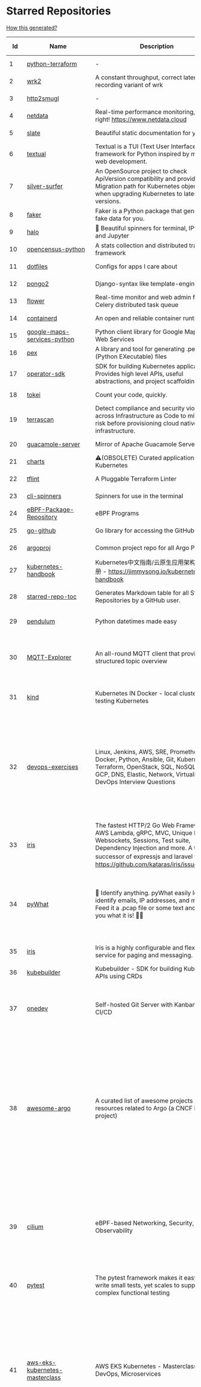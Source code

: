 # Starred Repositories  

[How this generated?](../master/USAGE.md)  

| Id 			| Name			| Description | Star Counts | Topics/Tags   | Last Updated 	|  
| ----------- | ----------- 	| ----------- | ----------- | ----------- 	| -----------   |  
|1|[python-terraform](https://github.com/beelit94/python-terraform.git)|-|358|terraform, python|4-6-2021|  
|2|[wrk2](https://github.com/giltene/wrk2.git)|A constant throughput, correct latency recording variant of wrk|3383|||  
|3|[http2smugl](https://github.com/neex/http2smugl.git)|-|421||10-11-2021|  
|4|[netdata](https://github.com/netdata/netdata.git)|Real-time performance monitoring, done right! https://www.netdata.cloud|58616||29-3-2022|  
|5|[slate](https://github.com/slatedocs/slate.git)|Beautiful static documentation for your API|33871||15-12-2021|  
|6|[textual](https://github.com/Textualize/textual.git)|Textual is a TUI (Text User Interface) framework for Python inspired by modern web development.|8911||27-3-2022|  
|7|[silver-surfer](https://github.com/devtron-labs/silver-surfer.git)|An OpenSource project to check ApiVersion compatibility and provide Migration path for Kubernetes objects when upgrading Kubernetes to latest versions.|135||29-10-2021|  
|8|[faker](https://github.com/joke2k/faker.git)|Faker is a Python package that generates fake data for you.|13929||28-3-2022|  
|9|[halo](https://github.com/manrajgrover/halo.git)|💫 Beautiful spinners for terminal, IPython and Jupyter|2573||9-11-2020|  
|10|[opencensus-python](https://github.com/census-instrumentation/opencensus-python.git)|A stats collection and distributed tracing framework|610||24-3-2022|  
|11|[dotfiles](https://github.com/bbkane/dotfiles.git)|Configs for apps I care about|18||27-3-2022|  
|12|[pongo2](https://github.com/flosch/pongo2.git)|Django-syntax like template-engine for Go|2190||21-3-2022|  
|13|[flower](https://github.com/mher/flower.git)|Real-time monitor and web admin for Celery distributed task queue|5148||25-11-2021|  
|14|[containerd](https://github.com/containerd/containerd.git)|An open and reliable container runtime|10632||29-3-2022|  
|15|[google-maps-services-python](https://github.com/googlemaps/google-maps-services-python.git)|Python client library for Google Maps API Web Services|3509||2-2-2022|  
|16|[pex](https://github.com/pantsbuild/pex.git)|A library and tool for generating .pex (Python EXecutable) files|2055||28-3-2022|  
|17|[operator-sdk](https://github.com/operator-framework/operator-sdk.git)|SDK for building Kubernetes applications. Provides high level APIs, useful abstractions, and project scaffolding.|5516||25-3-2022|  
|18|[tokei](https://github.com/XAMPPRocky/tokei.git)|Count your code, quickly.|6365||27-3-2022|  
|19|[terrascan](https://github.com/accurics/terrascan.git)|Detect compliance and security violations across Infrastructure as Code to mitigate risk before provisioning cloud native infrastructure.|2879||24-3-2022|  
|20|[guacamole-server](https://github.com/apache/guacamole-server.git)|Mirror of Apache Guacamole Server|2056||23-3-2022|  
|21|[charts](https://github.com/helm/charts.git)|⚠️(OBSOLETE) Curated applications for Kubernetes|15382||21-12-2021|  
|22|[tflint](https://github.com/terraform-linters/tflint.git)|A Pluggable Terraform Linter|2980||28-3-2022|  
|23|[cli-spinners](https://github.com/sindresorhus/cli-spinners.git)|Spinners for use in the terminal|1939||1-10-2021|  
|24|[eBPF-Package-Repository](https://github.com/l3af-project/eBPF-Package-Repository.git)|eBPF Programs|8||16-3-2022|  
|25|[go-github](https://github.com/google/go-github.git)|Go library for accessing the GitHub API|8382||25-3-2022|  
|26|[argoproj](https://github.com/argoproj/argoproj.git)|Common project repo for all Argo Projects|262||22-3-2022|  
|27|[kubernetes-handbook](https://github.com/rootsongjc/kubernetes-handbook.git)|Kubernetes中文指南/云原生应用架构实战手册 -  https://jimmysong.io/kubernetes-handbook|9797||29-3-2022|  
|28|[starred-repo-toc](https://github.com/yks0000/starred-repo-toc.git)|Generates Markdown table for all Starred Repositories by a GitHub user.|4|starred-repositories, starred|29-3-2022|  
|29|[pendulum](https://github.com/sdispater/pendulum.git)|Python datetimes made easy|4741|python, datetime, date, time, python3, timezones|18-1-2022|  
|30|[MQTT-Explorer](https://github.com/thomasnordquist/MQTT-Explorer.git)|An all-round MQTT client that provides a structured topic overview|1685|mqtt, mqtt-explorer, homeautomation, mqtt-client, mqtt-smarthome, mqtt-tool|27-2-2022|  
|31|[kind](https://github.com/kubernetes-sigs/kind.git)|Kubernetes IN Docker - local clusters for testing Kubernetes|9520|k8s-sig-testing, kubernetes, kubeadm, golang, docker, podman|29-3-2022|  
|32|[devops-exercises](https://github.com/bregman-arie/devops-exercises.git)|Linux, Jenkins, AWS, SRE, Prometheus, Docker, Python, Ansible, Git, Kubernetes, Terraform, OpenStack, SQL, NoSQL, Azure, GCP, DNS, Elastic, Network, Virtualization. DevOps Interview Questions|21874|devops, aws, linux, ansible, python, docker, prometheus, containers, git, kubernetes, interview, interview-questions, terraform, azure, openstack, sql, coding, sre, production-engineer|28-3-2022|  
|33|[iris](https://github.com/kataras/iris.git)|The fastest HTTP/2 Go Web Framework. AWS Lambda, gRPC, MVC, Unique Router, Websockets, Sessions, Test suite, Dependency Injection and more. A true successor of expressjs and laravel   谢谢 https://github.com/kataras/iris/issues/1329  |22042|go, performance, iris, web-framework, mvc, golang|18-3-2022|  
|34|[pyWhat](https://github.com/bee-san/pyWhat.git)|🐸   Identify anything. pyWhat easily lets you identify emails, IP addresses, and more. Feed it a .pcap file or some text and it'll tell you what it is! 🧙‍♀️|5072|cyber, security, hacking, cybersecurity, malware, re, python, pcap, malware-analysis, malware-research, tryhackme, hacktoberfest|22-3-2022|  
|35|[iris](https://github.com/linkedin/iris.git)|Iris is a highly configurable and flexible service for paging and messaging.|661|paging, escalation, messaging, automation|23-3-2022|  
|36|[kubebuilder](https://github.com/kubernetes-sigs/kubebuilder.git)|Kubebuilder - SDK for building Kubernetes APIs using CRDs|4989|k8s-sig-api-machinery|29-3-2022|  
|37|[onedev](https://github.com/theonedev/onedev.git)|Self-hosted Git Server with Kanban and CI/CD|7040|git, devops, docker, kubernetes, continuous-integration, continuous-deployment, self-hosted, kanban|26-3-2022|  
|38|[awesome-argo](https://github.com/terrytangyuan/awesome-argo.git)|A curated list of awesome projects and resources related to Argo (a CNCF hosted project)|568|awesome, awesome-list, awesome-lists, argocd, argo-workflows, argo-events, argo-rollouts, machine-learning, workflow-engine, workflow-management, infrastructure-as-code, continuous-delivery, cloud-native, kubernetes, cncf, gitops, workflow-orchestration, devops, mlops, argo|29-3-2022|  
|39|[cilium](https://github.com/cilium/cilium.git)|eBPF-based Networking, Security, and Observability|11305|containers, bpf, security, kubernetes, kubernetes-networking, cni, kernel, loadbalancing, monitoring, troubleshooting, xdp, ebpf, k8s, observability, networking|29-3-2022|  
|40|[pytest](https://github.com/pytest-dev/pytest.git)|The pytest framework makes it easy to write small tests, yet scales to support complex functional testing|8570|unit-testing, test, testing, python, hacktoberfest|27-3-2022|  
|41|[aws-eks-kubernetes-masterclass](https://github.com/stacksimplify/aws-eks-kubernetes-masterclass.git)|AWS EKS Kubernetes - Masterclass   DevOps, Microservices|411|kubernetes, kubernetes-pods, kubernetes-deployment, kubernetes-services, kubernetes-secrets, aws-eks, aws-eks-cluster, aws-ebs, aws-rds, aws-alb, aws-alb-ingress-controller, aws-fargate, aws-codebuild, aws-codecommit, aws-codepipeline, fluentd, aws-cloudwatch, docker, yaml|3-3-2022|  
|42|[seaweedfs](https://github.com/chrislusf/seaweedfs.git)|SeaweedFS is a fast distributed storage system for blobs, objects, files, and data lake, for billions of files! Blob store has O(1) disk seek, cloud tiering. Filer supports Cloud Drive, cross-DC active-active replication, Kubernetes, POSIX FUSE mount, S3 API, S3 Gateway, Hadoop, WebDAV, encryption, Erasure Coding.|14116|distributed-storage, distributed-systems, s3, hdfs, fuse, distributed-file-system, hadoop-hdfs, posix, tiered-file-system, kubernetes, replication, object-storage, s3-storage, seaweedfs, erasure-coding, blob-storage, cloud-drive|29-3-2022|  
|43|[oss-fuzz](https://github.com/google/oss-fuzz.git)|OSS-Fuzz - continuous fuzzing for open source software.|7217|fuzzing, security, stability, oss-fuzz, fuzz-testing, vulnerabilities|29-3-2022|  
|44|[pygradle](https://github.com/linkedin/pygradle.git)|Using Gradle to build Python projects|551|gradle, python, linkedin|3-3-2020|  
|45|[authelia](https://github.com/authelia/authelia.git)|The Single Sign-On Multi-Factor portal for web apps|12464|totp, u2f, ldap, nginx, sso-authentication, yubikey, two-factor-authentication, docker, cookie, kubernetes, sso, multifactor, push-notifications, traefik, mfa, two-factor, authentication, security, golang, 2fa|29-3-2022|  
|46|[haproxy](https://github.com/haproxy/haproxy.git)|HAProxy Load Balancer's development branch (mirror of git.haproxy.org)|2684|haproxy, load-balancer, reverse-proxy, proxy, http, http2, cache, fastcgi, high-availability, https, ipv6, proxy-protocol, ddos-mitigation, tls13, high-performance, caching|29-3-2022|  
|47|[ingress-nginx](https://github.com/kubernetes/ingress-nginx.git)|NGINX Ingress Controller for Kubernetes|12371|ingress-controller, kubernetes, nginx|28-3-2022|  
|48|[goldmark](https://github.com/yuin/goldmark.git)|:trophy: A markdown parser written in Go. Easy to extend, standard(CommonMark) compliant, well structured.|2005|markdown, commonmark, golang, go|28-3-2022|  
|49|[rest.li](https://github.com/linkedin/rest.li.git)|Rest.li is a REST+JSON framework for building robust, scalable service architectures using dynamic discovery and simple asynchronous APIs.|2181||29-3-2022|  
|50|[emissary](https://github.com/emissary-ingress/emissary.git)|open source Kubernetes-native API gateway for microservices built on the Envoy Proxy|3711|ambassador, kubernetes, gateway-api, microservice, cloud-native, api-gateway, docker, api-management, kubernetes-ingress, envoy-proxy, envoy, kubernetes-annotations|18-3-2022|  
|51|[portainer](https://github.com/portainer/portainer.git)|Making Docker and Kubernetes management easy.|21196|docker, docker-swarm, ui, docker-deployment, docker-compose, docker-container, docker-image, portainer, docker-ui, dockerfile, moby, hacktoberfest, kubernetes|28-3-2022|  
|52|[kubeflow](https://github.com/kubeflow/kubeflow.git)|Machine Learning Toolkit for Kubernetes|11343|ml, kubernetes, minikube, tensorflow, notebook, google-kubernetes-engine, jupyter, machine-learning, kubeflow|29-3-2022|  
|53|[skaffold](https://github.com/GoogleContainerTools/skaffold.git)|Easy and Repeatable Kubernetes Development|12623|kubernetes, developer-tools, docker, containers|25-3-2022|  
|54|[hubot-slack](https://github.com/slackapi/hubot-slack.git)|Slack Developer Kit for Hubot|2275|hubot-adapter, hubot, coffeescript, slack, slack-app, bot|13-1-2022|  
|55|[pinpoint](https://github.com/pinpoint-apm/pinpoint.git)|APM, (Application Performance Management) tool for large-scale distributed systems. |12090|apm, monitoring, performance, agent, distributed-tracing, tracing|29-3-2022|  
|56|[linkerd2](https://github.com/linkerd/linkerd2.git)|Ultralight, security-first service mesh for Kubernetes. Main repo for Linkerd 2.x.|8255|service-mesh, rust, golang, kubernetes, linkerd, cloud-native|29-3-2022|  
|57|[ecs-refarch-service-discovery](https://github.com/awslabs/ecs-refarch-service-discovery.git)|An EC2 Container Service Reference Architecture for providing Service Discovery to containers using CloudWatch Events, Lambda and Route 53 private hosted zones. |438||25-7-2016|  
|58|[gloo](https://github.com/solo-io/gloo.git)|The Feature-rich, Kubernetes-native, Next-Generation API Gateway Built on Envoy|3331|gloo, envoy, api-gateway, serverless, api-management, kubernetes, kubernetes-ingress-controller, microservices, hybrid-apps, legacy-apps, grpc, cloud-native, envoy-proxy|29-3-2022|  
|59|[sqlc](https://github.com/kyleconroy/sqlc.git)|Generate type-safe code from SQL|5057|go, postgresql, sql, orm, code-generator, mysql, python, kotlin|29-3-2022|  
|60|[awesome-macos-command-line](https://github.com/herrbischoff/awesome-macos-command-line.git)|Use your macOS terminal shell to do awesome things.|25648|macos, macosx, shell, terminal, awesome-list, awesome, list||  
|61|[dnscontrol](https://github.com/StackExchange/dnscontrol.git)|Synchronize your DNS to multiple providers from a simple DSL|2181|go, dns, infrastructure-as-code, dnscontrol, workflow|28-3-2022|  
|62|[sre-interview-prep-guide](https://github.com/mxssl/sre-interview-prep-guide.git)|Site Reliability Engineer Interview Preparation Guide|2809|study, preparation, sre, sre-interview, interview-preparation, site-reliability-engineer||  
|63|[algorithm-visualizer](https://github.com/algorithm-visualizer/algorithm-visualizer.git)|:fireworks:Interactive Online Platform that Visualizes Algorithms from Code|36569|algorithm, data-structure, visualization, animation||  
|64|[terraform-provider-restapi](https://github.com/Mastercard/terraform-provider-restapi.git)|A terraform provider to manage objects in a RESTful API|568|||  
|65|[brooklin](https://github.com/linkedin/brooklin.git)|An extensible distributed system for reliable nearline data streaming at scale|752|distributed-systems, data-streaming, scalability, kafka-mirror-maker, kafka, change-data-capture, java, linkedin|14-3-2022|  
|66|[trafficserver](https://github.com/apache/trafficserver.git)|Apache Traffic Server™ is a fast, scalable and extensible HTTP/1.1 and HTTP/2 compliant caching proxy server.|1442|proxy, cdn, cache, apache, hacktoberfest|29-3-2022|  
|67|[flamethrower](https://github.com/DNS-OARC/flamethrower.git)|a DNS performance and functional testing utility supporting UDP, TCP, DoT and DoH (by @ns1labs)|246|dns, performance, functional-testing|4-2-2022|  
|68|[pyjwt](https://github.com/jpadilla/pyjwt.git)|JSON Web Token implementation in Python|4156|python, jwt|26-3-2022|  
|69|[zuul](https://github.com/Netflix/zuul.git)|Zuul is a gateway service that provides dynamic routing, monitoring, resiliency, security, and more.|11813||28-3-2022|  
|70|[kopf](https://github.com/nolar/kopf.git)|A Python framework to write Kubernetes operators in just a few lines of code|879|kubernetes, kubernetes-operator, kubernetes-operators, python, python3, framework, asyncio, operator, operators, python-framework, kopf, admission-webhook, admission-controller, admission-controllers, operator-framework, kubernetes-concepts|25-12-2021|  
|71|[tldr](https://github.com/tldr-pages/tldr.git)|📚 Collaborative cheatsheets for console commands|37878|shell, man-page, tldr, manpages, documentation, cheatsheets, terminal, command-line, console, examples, help, manual, hacktoberfest||  
|72|[project-based-learning](https://github.com/practical-tutorials/project-based-learning.git)|Curated list of project-based tutorials|65137|tutorial, project, beginner-project, webdevelopment, python, javascript, cpp, golang|28-1-2022|  
|73|[fish-shell](https://github.com/fish-shell/fish-shell.git)|The user-friendly command line shell.|18621||29-3-2022|  
|74|[blackfriday](https://github.com/russross/blackfriday.git)|Blackfriday: a markdown processor for Go|4909||27-10-2020|  
|75|[python-prompt-toolkit](https://github.com/prompt-toolkit/python-prompt-toolkit.git)|Library for building powerful interactive command line applications in Python|7609||14-3-2022|  
|76|[htmlq](https://github.com/mgdm/htmlq.git)|Like jq, but for HTML.|5683||3-1-2022|  
|77|[brackets](https://github.com/adobe/brackets.git)|An open source code editor for the web, written in JavaScript, HTML and CSS.|33668||18-3-2021|  
|78|[free-for-dev](https://github.com/ripienaar/free-for-dev.git)|A list of SaaS, PaaS and IaaS offerings that have free tiers of interest to devops and infradev|54154||27-3-2022|  
|79|[awesome-awesomeness](https://github.com/bayandin/awesome-awesomeness.git)|A curated list of awesome awesomeness|28704||24-3-2022|  
|80|[build-your-own-x](https://github.com/danistefanovic/build-your-own-x.git)|🤓 Build your own (insert technology here)|136800|programming, tutorials, tutorial-code, tutorial-exercises, free|16-2-2022|  
|81|[og-aws](https://github.com/open-guides/og-aws.git)|📙 Amazon Web Services — a practical guide|31025||17-2-2022|  
|82|[age](https://github.com/FiloSottile/age.git)|A simple, modern and secure encryption tool (and Go library) with small explicit keys, no config options, and UNIX-style composability.|10196|built-at-rc, age-encryption|24-2-2022|  
|83|[leveldb](https://github.com/google/leveldb.git)|LevelDB is a fast key-value storage library written at Google that provides an ordered mapping from string keys to string values.|28779||17-1-2022|  
|84|[Python-for-Algorithms--Data-Structures--and-Interviews](https://github.com/jmportilla/Python-for-Algorithms--Data-Structures--and-Interviews.git)|Files for Udemy Course on Algorithms and Data Structures|2003||30-12-2021|  
|85|[blockly](https://github.com/google/blockly.git)|The web-based visual programming editor.|10123||28-3-2022|  
|86|[cheatsheets.pdf](https://github.com/qg0/cheatsheets.pdf.git)|📚 Various cheatsheets in PDF|196|||  
|87|[tech-interview-handbook](https://github.com/yangshun/tech-interview-handbook.git)|💯 Curated interview preparation materials for busy engineers|67899||27-3-2022|  
|88|[fucking-algorithm](https://github.com/labuladong/fucking-algorithm.git)|刷算法全靠套路，认准 labuladong 就够了！English version supported! Crack LeetCode, not only how, but also why. |104306|leetcode, algorithms, interview-questions, data-structures, kmp, dynamic-programming, computer-science, dynamic-programming-algorithm|27-3-2022|  
|89|[bcc](https://github.com/iovisor/bcc.git)|BCC - Tools for BPF-based Linux IO analysis, networking, monitoring, and more|14066||28-3-2022|  
|90|[sceptre](https://github.com/Sceptre/sceptre.git)|Build better AWS infrastructure|1300|aws, cloudformation, infrastructure, python, devops, cloud, sceptre|29-3-2022|  
|91|[doitlive](https://github.com/sloria/doitlive.git)|Because sometimes you need to do it live|3109|command-line, presentations, python, live-coding, cli, click, bash, zsh, ipython, script, hacktoberfest|24-5-2021|  
|92|[kubernetes](https://github.com/kubernetes/kubernetes.git)|Production-Grade Container Scheduling and Management|86923|kubernetes, go, cncf, containers|29-3-2022|  
|93|[kubernetes-the-hard-way](https://github.com/kelseyhightower/kubernetes-the-hard-way.git)|Bootstrap Kubernetes the hard way on Google Cloud Platform. No scripts.|30602||2-5-2021|  
|94|[nginx-module-vts](https://github.com/vozlt/nginx-module-vts.git)|Nginx virtual host traffic status module|2584|c, nginx, nginx-module, nginx-vhost-traffic-status, vozlt-nginx-modules, monitoring|10-2-2021|  
|95|[python-guide](https://github.com/realpython/python-guide.git)|Python best practices guidebook, written for humans. |24519|python, guide, book, kennethreitz|5-10-2021|  
|96|[forcediphttpsadapter](https://github.com/Roadmaster/forcediphttpsadapter.git)|A requests TransportAdapter allowing to force a specific IP for HTTPS connections.|40||1-11-2021|  
|97|[interactive-coding-challenges](https://github.com/donnemartin/interactive-coding-challenges.git)|120+ interactive Python coding interview challenges (algorithms and data structures).  Includes Anki flashcards.|25036|python, algorithm, data-structure, development, programming, coding, interview, interview-questions, interview-practice, competitive-programming|5-8-2020|  
|98|[youtube-dl](https://github.com/ytdl-org/youtube-dl.git)|Command-line program to download videos from YouTube.com and other video sites|108082||25-3-2022|  
|99|[realworld](https://github.com/gothinkster/realworld.git)|"The mother of all demo apps" — Exemplary fullstack Medium.com clone powered by React, Angular, Node, Django, and many more 🏅|64979||26-2-2022|  
|100|[the-art-of-command-line](https://github.com/jlevy/the-art-of-command-line.git)|Master the command line, in one page|104548|bash, unix, documentation, linux, macos, windows|7-9-2020|  
|101|[sops](https://github.com/mozilla/sops.git)|Simple and flexible tool for managing secrets|9386|security, secret-distribution, devops, aws, pgp, gcp, secret-management, azure, sops|9-3-2022|  
|102|[cli](https://github.com/cli/cli.git)|GitHub’s official command line tool|27815|github-api-v4, cli, git, golang|29-3-2022|  
|103|[public-apis](https://github.com/public-apis/public-apis.git)|A collective list of free APIs|187106|api, public-apis, free, apis, list, development, software, public, resources, dataset, open-source, public-api, lists|16-3-2022|  
|104|[statsd](https://github.com/statsd/statsd.git)|Daemon for easy but powerful stats aggregation|16335|statsd, graphite, javascript, metrics, nodejs|27-12-2021|  
|105|[awesome-go](https://github.com/avelino/awesome-go.git)|A curated list of awesome Go frameworks, libraries and software|77816|golang, golang-library, go, awesome, awesome-list, hacktoberfest|29-3-2022|  
|106|[gitui](https://github.com/extrawurst/gitui.git)|Blazing 💥 fast terminal-ui for git written in rust 🦀|7626|rust, tui, terminal, git, command-line-tool, command-line-interface, async, hacktoberfest, bash|21-3-2022|  
|107|[hub](https://github.com/github/hub.git)|A command-line tool that makes git easier to use with GitHub.|21649|go, homebrew, git, github-api, pull-request|25-3-2022|  
|108|[awesome-shell](https://github.com/alebcay/awesome-shell.git)|A curated list of awesome command-line frameworks, toolkits, guides and gizmos. Inspired by awesome-php.|23216|awesome-list, awesome, list, zsh, fish, bash, cli, shell|21-2-2022|  
|109|[pulsar](https://github.com/apache/pulsar.git)|Apache Pulsar - distributed pub-sub messaging system|10568|pulsar, pubsub, messaging, streaming, queuing, event-streaming|29-3-2022|  
|110|[pyenv](https://github.com/pyenv/pyenv.git)|Simple Python version management|26615|python, shell|24-3-2022|  
|111|[go-leetcode](https://github.com/austingebauer/go-leetcode.git)|A collection of 100+ popular LeetCode problems solved in Go.|1702|leetcode, ctci|10-3-2021|  
|112|[coding-interview-university](https://github.com/jwasham/coding-interview-university.git)|A complete computer science study plan to become a software engineer.|215379|computer-science, interview, programming-interviews, study-plan, data-structures, algorithms, software-engineering, algorithm, coding-interviews, interview-prep, coding-interview, interview-preparation|27-3-2022|  
|113|[mattermost-server](https://github.com/mattermost/mattermost-server.git)|Mattermost is an open source platform for secure collaboration across the entire software development lifecycle.|22390|collaboration, mattermost, golang, react-native, hacktoberfest|29-3-2022|  
|114|[computer-science](https://github.com/ossu/computer-science.git)|:mortar_board: Path to a free self-taught education in Computer Science!|110852|computer-science, awesome-list, courses, curriculum|28-3-2022|  
|115|[behave](https://github.com/behave/behave.git)|BDD, Python style.|2583||22-3-2022|  
|116|[awesome-sre](https://github.com/dastergon/awesome-sre.git)|A curated list of Site Reliability and Production Engineering resources.|8138|site-reliability-engineering, production, availability, monitoring, post-mortem, reliability-engineering, capacity-planning, service-level-agreement, scalability, reliability, alerting, on-call, site-reliability, postmortem, incident-response, sre, awesome, awesome-list, devops, list|1-3-2022|  
|117|[katran](https://github.com/facebookincubator/katran.git)|A high performance layer 4 load balancer|3560||29-3-2022|  
|118|[awesome-selfhosted](https://github.com/awesome-selfhosted/awesome-selfhosted.git)|A list of Free Software network services and web applications which can be hosted on your own servers|82944|selfhosted, awesome, awesome-list, privacy, hosting, cloud, self-hosted|28-3-2022|  
|119|[codebytere.github.io](https://github.com/codebytere/codebytere.github.io.git)|personal website|431|||  
|120|[fortio](https://github.com/fortio/fortio.git)|Fortio load testing library, command line tool, advanced echo server and web UI in go (golang). Allows to specify a set query-per-second load and record latency histograms and other useful stats.|2403|golang, golang-library, golang-application, performance, performance-testing, performance-visualization, http, grpc, proxy, go|27-3-2022|  
|121|[bat](https://github.com/sharkdp/bat.git)|A cat(1) clone with wings.|33258|command-line, tool, syntax-highlighting, git, terminal, cli, rust, hacktoberfest|28-3-2022|  
|122|[mdBook](https://github.com/rust-lang/mdBook.git)|Create book from markdown files. Like Gitbook but implemented in Rust|9046||28-3-2022|  
|123|[rook](https://github.com/rook/rook.git)|Storage Orchestration for Kubernetes|9713|storage, kubernetes, ceph, storage-cluster, docker, cloud-native, etcd, cncf|29-3-2022|  
|124|[archivy](https://github.com/archivy/archivy.git)|Archivy is a self-hosted knowledge repository that allows you to safely preserve useful content that contributes to your own personal, searchable and extendable wiki.|2824|elasticsearch, knowledge, productivity, python, knowledge-base, note-taking, digital-brain, cli, hacktoberfest|24-3-2022|  
|125|[dailybot](https://github.com/sapumar/dailybot.git)|Simple telegram bot to remind about the daily stand up|8|bot, daily-standup, standup-meetings, standup, standupbot|23-12-2021|  
|126|[troposphere](https://github.com/cloudtools/troposphere.git)|troposphere - Python library to create AWS CloudFormation descriptions|4646|aws-cloudformation, cloudformation, python, python3, troposphere|28-3-2022|  
|127|[k3s](https://github.com/k3s-io/k3s.git)|Lightweight Kubernetes|19532|kubernetes, k8s|28-3-2022|  
|128|[xdp-tutorial](https://github.com/xdp-project/xdp-tutorial.git)|XDP tutorial|1211|xdp, bpf, libbpf, tutorial|28-3-2022|  
|129|[ace](https://github.com/ajaxorg/ace.git)|Ace (Ajax.org Cloud9 Editor)|24252||22-3-2022|  
|130|[json-server](https://github.com/typicode/json-server.git)|Get a full fake REST API with zero coding in less than 30 seconds (seriously)|60311||17-2-2022|  
|131|[wuzz](https://github.com/asciimoo/wuzz.git)|Interactive cli tool for HTTP inspection|9934|curl, golang, cli, http, inspector, http-inspection, go|22-1-2021|  
|132|[traefik](https://github.com/traefik/traefik.git)|The Cloud Native Application Proxy|37389|microservice, docker, marathon, mesos, consul, etcd, kubernetes, load-balancer, reverse-proxy, zookeeper, letsencrypt, golang, go|28-3-2022|  
|133|[awesome-hyper](https://github.com/bnb/awesome-hyper.git)|🖥 Delightful Hyper plugins, themes, and resources|9783|hyper, hyperterm, zeit, terminal, awesome, awesome-list|13-7-2021|  
|134|[aws-load-balancer-controller](https://github.com/kubernetes-sigs/aws-load-balancer-controller.git)|A Kubernetes controller for Elastic Load Balancers|2765|kubernetes-ingress-controller, aws, ingress-resource, kubernetes, ingress, k8s-sig-aws|28-3-2022|  
|135|[grafana](https://github.com/grafana/grafana.git)|The open and composable observability and data visualization platform. Visualize metrics, logs, and traces from multiple sources like Prometheus, Loki, Elasticsearch, InfluxDB, Postgres and many more. |47700|grafana, monitoring, analytics, metrics, influxdb, prometheus, elasticsearch, alerting, data-visualization, go, dashboard, business-intelligence, mysql, postgres, hacktoberfest|29-3-2022|  
|136|[semgrep](https://github.com/returntocorp/semgrep.git)|Lightweight static analysis for many languages. Find bug variants with patterns that look like source code.|6309|static-analysis, static-code-analysis, java, go, sast, semgrep, r2c, c, python, ruby, javascript, typescript|29-3-2022|  
|137|[telegraf](https://github.com/influxdata/telegraf.git)|The plugin-driven server agent for collecting & reporting metrics.|11347|telegraf, monitoring, time-series, metrics|29-3-2022|  
|138|[kong](https://github.com/Kong/kong.git)|🦍 The Cloud-Native API Gateway |31545|api-gateway, nginx, luajit, microservices, api-management, serverless, apis, iot, consul, docker, reverse-proxy, cloud-native, microservice, kong, devops, servicecontrol, kubernetes, kubernetes-ingress-controller, kubernetes-ingress|29-3-2022|  
|139|[chef](https://github.com/chef/chef.git)|Chef Infra, a powerful automation platform that transforms infrastructure into code automating how infrastructure is configured, deployed and managed across any environment, at any scale|6851|chef, devops, cfgmgt, infrastructure, automation, deployment, hacktoberfest|29-3-2022|  
|140|[miniserve](https://github.com/svenstaro/miniserve.git)|🌟 For when you really just want to serve some files over HTTP right now!|3130|serve, http-server, server, static-files, cli, command-line, command-line-tool|23-3-2022|  
|141|[typing](https://github.com/python/typing.git)|Python static typing home. Contains the source for typing_extensions and the documentation. Also hosts a user help forum.|1192|python, types, typing, static-typing, gradual-typing|22-3-2022|  
|142|[styleguide](https://github.com/google/styleguide.git)|Style guides for Google-originated open-source projects|30223|cpplint, styleguide, style-guide|10-2-2022|  
|143|[sonobuoy](https://github.com/vmware-tanzu/sonobuoy.git)|Sonobuoy is a diagnostic tool that makes it easier to understand the state of a Kubernetes cluster by running a set of Kubernetes conformance tests and other plugins in an accessible and non-destructive manner.|2516|kubernetes, kubernetes-cluster, kubernetes-setup, kubernetes-deployment, discovery, bugreport, heptio, tanzu, sonobuoy, conformance, conformance-tests, cncf|22-3-2022|  
|144|[free-programming-books](https://github.com/EbookFoundation/free-programming-books.git)|:books: Freely available programming books|228688|education, books, list, resource, hacktoberfest|28-3-2022|  
|145|[graphene-django](https://github.com/graphql-python/graphene-django.git)|Integrate GraphQL into your Django project.|3823|graphene, django, python, graphql|3-3-2022|  
|146|[gitignore](https://github.com/github/gitignore.git)|A collection of useful .gitignore templates|131206|gitignore, git|29-3-2022|  
|147|[ansible](https://github.com/ansible/ansible.git)|Ansible is a radically simple IT automation platform that makes your applications and systems easier to deploy and maintain. Automate everything from code deployment to network configuration to cloud management, in a language that approaches plain English, using SSH, with no agents to install on remote systems. https://docs.ansible.com.|52595|python, ansible, hacktoberfest|29-3-2022|  
|148|[grex](https://github.com/pemistahl/grex.git)|A command-line tool and library for generating regular expressions from user-provided test cases|5183|command-line-tool, tool, regex, regexp, regex-pattern, regular-expression, regular-expressions, rust, cli, rust-cli, terminal, rust-library, rust-crate|9-3-2022|  
|149|[pycryptodome](https://github.com/Legrandin/pycryptodome.git)|A self-contained cryptographic library for Python|1958|cryptography, security, python|19-3-2022|  
|150|[telegram-bot-heroku-deploy](https://github.com/AnshumanFauzdar/telegram-bot-heroku-deploy.git)|Detailed guide to initially deploy a simple telegram python bot to heroku|34|heroku-app, telegram-bot, telegram, deploy, hacktoberfest|5-2-2022|  
|151|[frp](https://github.com/fatedier/frp.git)|A fast reverse proxy to help you expose a local server behind a NAT or firewall to the internet.|54548||28-3-2022|  
|152|[sanic-prometheus](https://github.com/dkruchinin/sanic-prometheus.git)|Prometheus metrics for Sanic,  an async python web server|67|python, prometheus, sanic, monitoring|12-10-2020|  
|153|[hyper](https://github.com/vercel/hyper.git)|A terminal built on web technologies|38136|terminal, javascript, html, css, react, terminal-emulators, hyper, macos, linux|25-3-2022|  
|154|[loguru](https://github.com/Delgan/loguru.git)|Python logging made (stupidly) simple|11359|python, logging, logger, log|15-3-2022|  
|155|[vuls](https://github.com/future-architect/vuls.git)|Agent-less vulnerability scanner for Linux, FreeBSD, Container, WordPress, Programming language libraries, Network devices|9073|vuls, vulnerability-scanners, golang, go, linux, freebsd, vulnerability-detection, security, security-tools, cybersecurity, security-vulnerability, security-scanner, security-hardening, security-automation, security-audit, vulnerability-assessment, vulnerability-management, vulnerability-scanner, vulnerabilities, administrator|25-3-2022|  
|156|[system-design-primer](https://github.com/donnemartin/system-design-primer.git)|Learn how to design large-scale systems. Prep for the system design interview.  Includes Anki flashcards.|168593|programming, development, design, design-system, system, design-patterns, web, web-application, webapp, python, interview, interview-questions, interview-practice|13-2-2022|  
|157|[sanic](https://github.com/sanic-org/sanic.git)|Next generation Python web server/framework   Build fast. Run fast.|15963|python, framework, asyncio, api-server, web, web-server, web-framework, asgi, sanic||  
|158|[service-fabric](https://github.com/microsoft/service-fabric.git)|Service Fabric is a distributed systems platform for packaging, deploying, and managing stateless and stateful distributed applications and containers at large scale.|2893|cloud-native, containers, orchestration, distributed-systems, cloud-computing, microservices|18-2-2022|  
|159|[lens](https://github.com/lensapp/lens.git)|Lens - The way the world runs Kubernetes|17298|kubernetes, kubernetes-ui, kubernetes-dashboard, cloud-native, devops, containers|29-3-2022|  
|160|[mergestat](https://github.com/mergestat/mergestat.git)|Query git repositories with SQL. Generate reports, perform status checks, analyze codebases. 🔍 📊|2872|git, sql, sqlite, golang, go, cli, command-line|28-3-2022|  
|161|[Terraform-012](https://github.com/addamstj/Terraform-012.git)|Code for the Terraform course|57||6-7-2020|  
|162|[schema](https://github.com/keleshev/schema.git)|Schema validation just got Pythonic|2555||1-12-2021|  
|163|[kubespray](https://github.com/kubernetes-sigs/kubespray.git)|Deploy a Production Ready Kubernetes Cluster|12044|kubernetes-cluster, ansible, kubernetes, high-availability, bare-metal, gce, aws, kubespray, k8s-sig-cluster-lifecycle, hacktoberfest|29-3-2022|  
|164|[tv](https://github.com/alexhallam/tv.git)|📺(tv) Tidy Viewer is a cross-platform CLI csv pretty printer that uses column styling to maximize viewer enjoyment.|1470|cli, terminal, csv, pretty-printer, pretty-print, command-line-tool, data-science, rust, command-line, tabular-data, tibble, dataframe, datatable, csv-viewer, csv-visualization, csv-pretty-print, csv-cat, column, csv-column, hacktoberfest|26-1-2022|  
|165|[flask-app-on-azure-functions](https://github.com/Azure-Samples/flask-app-on-azure-functions.git)|A sample to run a Flask app on Azure Functions|2||18-2-2022|  
|166|[aws-cloudformation-user-guide](https://github.com/awsdocs/aws-cloudformation-user-guide.git)|The open source version of the AWS CloudFormation User Guide|626|aws, aws-cloudformation, cloudformation||  
|167|[black](https://github.com/psf/black.git)|The uncompromising Python code formatter|26672|python, code, formatter, codeformatter, gofmt, yapf, autopep8, pre-commit-hook||  
|168|[flask-celery-example](https://github.com/miguelgrinberg/flask-celery-example.git)|This repository contains the example code for my blog article Using Celery with Flask.|1047||12-9-2021|  
|169|[boulder](https://github.com/letsencrypt/boulder.git)|An ACME-based certificate authority, written in Go. |4212|boulder, go, acme, certificate-authority, tls, lets-encrypt, ca, pki, rfc8555|28-3-2022|  
|170|[pre-commit-terraform](https://github.com/antonbabenko/pre-commit-terraform.git)|pre-commit git hooks to take care of Terraform configurations|1630|git-hooks, terraform, code-style, hooks, pre-commit, automation||  
|171|[kubesphere](https://github.com/kubesphere/kubesphere.git)|The container platform tailored for Kubernetes multi-cloud, datacenter, and edge management ⎈ 🖥 ☁️|9290|devops, container-management, k8s, cncf, cloud-native, servicemesh, kubesphere, kubernetes-platform-solution, kubernetes, jenkins, istio, observability, multi-cluster, hacktoberfest|21-3-2022|  
|172|[terraform](https://github.com/hashicorp/terraform.git)|Terraform enables you to safely and predictably create, change, and improve infrastructure. It is an open source tool that codifies APIs into declarative configuration files that can be shared amongst team members, treated as code, edited, reviewed, and versioned.|31808|graph, infrastructure-as-code, terraform, cloud, cloud-management||  
|173|[microservices-demo](https://github.com/GoogleCloudPlatform/microservices-demo.git)|Sample cloud-native application with 10 microservices showcasing Kubernetes, Istio, gRPC and OpenCensus.|11890|kubernetes, grpc, istio, opencensus, gke, skaffold, sample-application, google-cloud, samples|29-3-2022|  
|174|[ms-identity-python-webapi-azurefunctions](https://github.com/Azure-Samples/ms-identity-python-webapi-azurefunctions.git)|Python Azure Function Web API secured by Azure AD|14||4-2-2021|  
|175|[microsoft-authentication-library-for-python](https://github.com/AzureAD/microsoft-authentication-library-for-python.git)|Microsoft Authentication Library (MSAL) for Python makes it easy to authenticate to Azure Active Directory. These documented APIs are stable https://msal-python.readthedocs.io. If you have questions but do not have a github account, ask your questions on Stackoverflow with tag "msal" + "python".|377|msal-python, azure, sdks, microsoft-identity-platform|14-2-2022|  
|176|[terratest](https://github.com/gruntwork-io/terratest.git)| Terratest is a Go library that makes it easier to write automated tests for your infrastructure code.|5990|devops, testing, testing-library, aws, terraform, packer, docker, golang||  
|177|[dapr](https://github.com/dapr/dapr.git)|Dapr is a portable, event-driven, runtime for building distributed applications across cloud and edge.|17402|microservices, microservice, kubernetes, sidecar, state-management, event-driven, pubsub, serverless, containers|29-3-2022|  
|178|[k9s](https://github.com/derailed/k9s.git)|🐶 Kubernetes CLI To Manage Your Clusters In Style!|15811|k9s, kubernetes, kubernetes-cli, kubernetes-clusters, k8s, k8s-cluster, go, golang|25-1-2022|  
|179|[recommenders](https://github.com/microsoft/recommenders.git)|Best Practices on Recommendation Systems|12692|machine-learning, recommender, ranking, deep-learning, python, jupyter-notebook, recommendation-algorithm, rating, operationalization, kubernetes, azure, microsoft, recommendation-system, recommendation-engine, recommendation, data-science, tutorial, artificial-intelligence|29-3-2022|  
|180|[docker_practice](https://github.com/yeasy/docker_practice.git)|Learn and understand Docker&Container technologies, with real DevOps practice!|20210||16-3-2022|  
|181|[ytfzf](https://github.com/pystardust/ytfzf.git)|A posix script to find and watch youtube videos from the terminal. (Without API)|2476|youtube, cli, terminal, posix, fzf, dmenu, ueberzug|23-2-2022|  
|182|[k8s-conformance](https://github.com/cncf/k8s-conformance.git)|🧪CNCF K8s Conformance Working Group|659|cncf, kubernetes, conformance||  
|183|[resume-cli](https://github.com/jsonresume/resume-cli.git)|CLI tool to easily setup a new resume 📑|4079|cli, javascript, resume, json||  
|184|[bhai-lang](https://github.com/DulLabs/bhai-lang.git)|A toy programming language written in Typescript|3364|programming-language, typescript, parser, interpreter, javascript|21-3-2022|  
|185|[terminalizer](https://github.com/faressoft/terminalizer.git)|🦄 Record your terminal and generate animated gif images or share a web player|12477|terminal, record, capture, shot, bash, powershell, gif, animated, generate, theme, colors, font, repeat, command-line, shell, zsh, bash-profile, render, tty, pty|18-4-2020|  
|186|[azure-cli](https://github.com/Azure/azure-cli.git)|Azure Command-Line Interface|3002|azure, azure-cli, cloud|29-3-2022|  
|187|[azure-monitor-opencensus-python](https://github.com/Azure-Samples/azure-monitor-opencensus-python.git)|Sample repository demonstrating Azure Monitor exporters for Opencensus Python|13||15-11-2021|  
|188|[pi-hole](https://github.com/pi-hole/pi-hole.git)|A black hole for Internet advertisements|35564|pi-hole, ad-blocker, shell, blocker, raspberry-pi, cloud, dnsmasq, dhcp, dhcp-server, dns-server, dashboard, hacktoberfest||  
|189|[awesome-python-applications](https://github.com/mahmoud/awesome-python-applications.git)|💿 Free software that works great, and also happens to be open-source Python. |13524|python, application, video, audio, graphics, gui, productivity, education, science, game|11-10-2021|  
|190|[helm-git-repo](https://github.com/yks0000/helm-git-repo.git)|A Helm Repo (Automatically build index.yaml)|1||6-4-2021|  
|191|[pykiteconnect](https://github.com/zerodha/pykiteconnect.git)|The official Python client library for the Kite Connect trading APIs|662||17-3-2022|  
|192|[ora](https://github.com/sindresorhus/ora.git)|Elegant terminal spinner|7595||21-2-2022|  
|193|[elasticsearch](https://github.com/elastic/elasticsearch.git)|Free and Open, Distributed, RESTful Search Engine|59023|elasticsearch, java, search-engine|29-3-2022|  
|194|[the-book-of-secret-knowledge](https://github.com/trimstray/the-book-of-secret-knowledge.git)|A collection of inspiring lists, manuals, cheatsheets, blogs, hacks, one-liners, cli/web tools and more.|63891||28-2-2022|  
|195|[game_control](https://github.com/ChoudharyChanchal/game_control.git)|-|744||19-7-2020|  
|196|[opencv-python](https://github.com/opencv/opencv-python.git)|Automated CI toolchain to produce precompiled opencv-python, opencv-python-headless, opencv-contrib-python and opencv-contrib-python-headless packages.|2623|opencv, python, wheel, python-3, opencv-python, opencv-contrib-python, precompiled, pypi, manylinux|28-3-2022|  
|197|[viper](https://github.com/spf13/viper.git)|Go configuration with fangs|18705||12-3-2022|  
|198|[markdown-here](https://github.com/adam-p/markdown-here.git)|Google Chrome, Firefox, and Thunderbird extension that lets you write email in Markdown and render it before sending.|54769||30-9-2018|  
|199|[terraform-course](https://github.com/wardviaene/terraform-course.git)|Course files for my Udemy course about Terraform|1266||22-3-2022|  
|200|[learn-regex](https://github.com/ziishaned/learn-regex.git)|Learn regex the easy way|40915|regex, regular-expression, learn-regex|1-2-2022|  
|201|[opencv](https://github.com/opencv/opencv.git)|Open Source Computer Vision Library|60592|opencv, c-plus-plus, computer-vision, deep-learning, image-processing|29-3-2022|  
|202|[protobuf](https://github.com/protocolbuffers/protobuf.git)|Protocol Buffers - Google's data interchange format|53619|protobuf, protocol-buffers, protocol-compiler, protobuf-runtime, protoc, serialization, marshalling, rpc|29-3-2022|  
|203|[Depix](https://github.com/beurtschipper/Depix.git)|Recovers passwords from pixelized screenshots|22024||16-2-2022|  
|204|[vegeta](https://github.com/tsenart/vegeta.git)|HTTP load testing tool and library. It's over 9000!|19287|load-testing, go, benchmarking, http|11-10-2020|  
|205|[awesome-python](https://github.com/vinta/awesome-python.git)|A curated list of awesome Python frameworks, libraries, software and resources|121580|awesome, python, collections, python-library, python-framework, python-resources|17-12-2021|  
|206|[gitops-engine](https://github.com/argoproj/gitops-engine.git)|Democratizing GitOps|1308|gitops, kubernetes, continuous-deployment||  
|207|[ami-query](https://github.com/intuit/ami-query.git)|Provide a REST interface to your organization's AMIs|36||31-8-2020|  
|208|[lazydocker](https://github.com/jesseduffield/lazydocker.git)|The lazier way to manage everything docker|22152||23-3-2022|  
|209|[resume.github.com](https://github.com/resume/resume.github.com.git)|Resumes generated using the GitHub informations|51053|||  
|210|[outrun](https://github.com/Overv/outrun.git)|Execute a local command using the processing power of another Linux machine.|3012|||  
|211|[requests](https://github.com/psf/requests.git)|A simple, yet elegant, HTTP library.|47143|python, http, forhumans, requests, python-requests, client, humans, cookies|28-3-2022|  
|212|[boto3](https://github.com/boto/boto3.git)|AWS SDK for Python|7118|python, aws, cloud, cloud-management, aws-sdk||  
|213|[awesome-interview-questions](https://github.com/DopplerHQ/awesome-interview-questions.git)|:octocat: A curated awesome list of lists of interview questions. Feel free to contribute! :mortar_board: |45583|awesome-list, awesomeness, interview-questions, interviewing, interview-practice, ruby, javascript, awesome, list, python-interview-questions, rails-interview, javascript-interview-questions, angularjs-interview-questions, android-interview-questions|16-11-2021|  
|214|[upterm](https://github.com/railsware/upterm.git)|A terminal emulator for the 21st century.|19411|tty, terminal, terminal-emulators, console, pty, typescript, electron, react, terminals, shell||  
|215|[kb](https://github.com/gnebbia/kb.git)|A minimalist command line knowledge base manager|2828|knowledge, cheatsheets, procedures, methodology, pentest-tool, knowledge-base, rtfm, notes, notes-management-system, cli, notebook|31-10-2021|  
|216|[pipenv](https://github.com/pypa/pipenv.git)| Python Development Workflow for Humans.|22802|pip, python, packaging, virtualenv, pipfile|28-3-2022|  
|217|[argo-workflows](https://github.com/argoproj/argo-workflows.git)|Workflow engine for Kubernetes|10733|workflow, kubernetes, argo, dag, knative, airflow, machine-learning, argo-workflows, workflow-engine, hacktoberfest, cloud-native, cncf, k8s|29-3-2022|  
|218|[Python](https://github.com/TheAlgorithms/Python.git)|All Algorithms implemented in Python|133418|python, algorithm, algorithms-implemented, algorithm-competitions, algos, sorts, searches, sorting-algorithms, education, learn, practice, community-driven, interview, hacktoberfest|16-3-2022|  
|219|[logrus](https://github.com/sirupsen/logrus.git)|Structured, pluggable logging for Go.|20180|logging, logrus, go||  
|220|[terraform-best-practices](https://github.com/antonbabenko/terraform-best-practices.git)|Terraform best practices (available in en, fr, es, id, and other languages)|1255|terraform, terraform-configurations, best-practices, free, terraform-modules, ebook|22-2-2022|  
|221|[hugo](https://github.com/gohugoio/hugo.git)|The world’s fastest framework for building websites.|57970|go, hugo, static-site-generator, blog-engine, cms, content-management-system, documentation-tool, hacktoberfest|26-3-2022|  
|222|[argo-cd](https://github.com/argoproj/argo-cd.git)|Declarative continuous deployment for Kubernetes.|8851|argo, kubernetes, continuous-deployment, gitops, continuous-delivery, docker, cd, cicd, pipeline, devops, ci-cd, argo-cd, ksonnet, helm, hacktoberfest|29-3-2022|  
|223|[htop](https://github.com/htop-dev/htop.git)|htop - an interactive process viewer|3488|process, viewer, console, terminal, linux, macos, bsd, c, hacktoberfest|24-3-2022|  
|224|[echarts](https://github.com/apache/echarts.git)|Apache ECharts is a powerful, interactive charting and data visualization library for browser|50413|echarts, data-visualization, charts, charting-library, visualization, apache, data-viz, canvas, svg|29-3-2022|  
|225|[rundeck](https://github.com/rundeck/rundeck.git)|Enable Self-Service Operations: Give specific users access to your existing tools, services, and scripts|4524|rundeck, devops, deployment, scheduler, automation, orchestration, ansible, audit, sre, operations, ops, devops-tools, devops-team, runbook, hacktoberfest||  
|226|[argo-rollouts](https://github.com/argoproj/argo-rollouts.git)|Progressive Delivery for Kubernetes|1441|gitops, canary, bluegreen, kubernetes, argoproj, deployments, experiments, argo-rollouts, progressive-delivery|22-3-2022|  
|227|[scalene](https://github.com/plasma-umass/scalene.git)|Scalene: a high-performance, high-precision CPU, GPU, and memory profiler for Python|5461|python, profiling, performance-analysis, cpu-profiling, profiler, python-profilers, gpu-programming, scalene, profiles-memory, performance-cpu, cpu, memory-allocation, gpu, memory-consumption|24-3-2022|  
|228|[Notepads](https://github.com/JasonStein/Notepads.git)|A modern, lightweight text editor with a minimalist design.|6188|fluent, notepad, texteditor, uwp, markdown, diff-viewer, windows, app||  
|229|[processhacker](https://github.com/processhacker/processhacker.git)|A free, powerful, multi-purpose tool that helps you monitor system resources, debug software and detect malware.|6928|administrator, windows, system-monitor, performance-monitoring, performance-tuning, performance, c, debugger, benchmarking, security, profiling, realtime, monitoring, monitor-performance, process-manager, process-monitor, processhacker, monitor||  
|230|[terraform-multi-account](https://github.com/inovex/terraform-multi-account.git)|Some example how toadress multiple aws accounts with Terraform|20||12-6-2018|  
|231|[papers-we-love](https://github.com/papers-we-love/papers-we-love.git)|Papers from the computer science community to read and discuss.|53620|computer-science, read-papers, meetup, papers, programming, theory, awesome|29-3-2022|  
|232|[awesome-docker](https://github.com/veggiemonk/awesome-docker.git)|:whale: A curated list of Docker resources and projects|21459|docker, awesome, awesome-list, container, tools, dockerfile, list, moby, docker-container, docker-image, docker-environment, docker-deployment, docker-swarm, docker-api, docker-monitoring, docker-machine, docker-security, docker-registry||  
|233|[admiral](https://github.com/istio-ecosystem/admiral.git)|Admiral provides automatic configuration generation, syncing and service discovery for multicluster Istio service mesh|433||14-3-2022|  
|234|[linkedin-skill-assessments-quizzes](https://github.com/Ebazhanov/linkedin-skill-assessments-quizzes.git)|Full reference of LinkedIn answers 2022 for skill assessments (aws-lambda, rest-api, javascript, react, git, html, jquery, mongodb, java, Go, python, machine-learning, power-point) linkedin excel test lösungen, linkedin machine learning test LinkedIn test questions and answers |12569|linkedin, quiz-questions, answers, assessment, quiz, linkedin-questions, free, hacktoberfest, hacktoberfest2020, exam, skills, hacktoberfest2021, golang, 2022|29-3-2022|  
|235|[awesome-machine-learning](https://github.com/josephmisiti/awesome-machine-learning.git)|A curated list of awesome Machine Learning frameworks, libraries and software.|53817||18-3-2022|  
|236|[cli53](https://github.com/barnybug/cli53.git)|Command line tool for Amazon Route 53|1769||23-3-2022|  
|237|[shiv](https://github.com/linkedin/shiv.git)|shiv is a command line utility for building fully self contained Python zipapps as outlined in PEP 441, but with all their dependencies included.|1396|||  
|238|[core](https://github.com/home-assistant/core.git)|:house_with_garden: Open source home automation that puts local control and privacy first.|51167||29-3-2022|  
|239|[azure4everyone-samples](https://github.com/MarczakIO/azure4everyone-samples.git)|-|168||12-2-2022|  
|240|[ksonnet](https://github.com/ksonnet/ksonnet.git)|A CLI-supported framework that streamlines writing and deployment of Kubernetes configurations to multiple clusters.|1152||5-2-2019|  
|241|[arrow](https://github.com/arrow-py/arrow.git)|🏹 Better dates & times for Python|7818|python, arrow, datetime, date, time, timestamp, timezones, hacktoberfest|18-2-2022|  
|242|[monkey](https://github.com/bouk/monkey.git)|Monkey patching in Go|2794||9-12-2019|  
|243|[nginx-admins-handbook](https://github.com/trimstray/nginx-admins-handbook.git)|How to improve NGINX performance, security, and other important things.|12598|nginx, nginx-proxy, nginx-configuration, security, performance, http, https, ssllabs, notes, cheatsheet, reference, handbook, best-practices, hacks, snippets, tengine, openresty|20-10-2021|  
|244|[cdk8s](https://github.com/cdk8s-team/cdk8s.git)|Define Kubernetes native apps and abstractions using object-oriented programming|2859||26-3-2022|  
|245|[litestream](https://github.com/benbjohnson/litestream.git)|Streaming replication for SQLite.|4387|||  
|246|[octant](https://github.com/vmware-tanzu/octant.git)|Highly extensible platform for developers to better understand the complexity of Kubernetes clusters.|5759|||  
|247|[grequests](https://github.com/spyoungtech/grequests.git)|Requests + Gevent = <3|3991||26-1-2022|  
|248|[fortio-operator](https://github.com/verfio/fortio-operator.git)|Load Testing Operator within the Kubernetes cluster and outside of it.|35||18-3-2019|  
|249|[Python-Sample-Application](https://github.com/uber/Python-Sample-Application.git)|-|355||9-3-2015|  
|250|[gitbook](https://github.com/GitbookIO/gitbook.git)|📝 Modern documentation format and toolchain using Git and Markdown|24565||27-12-2018|  
|251|[kops](https://github.com/kubernetes/kops.git)|Kubernetes Operations (kops) - Production Grade K8s Installation, Upgrades, and Management|13847|kubernetes, go, cncf, containers, kops||  
|252|[awesome-sanic](https://github.com/mekicha/awesome-sanic.git)|A curated list of awesome Sanic resources and extensions|542||22-1-2022|  
|253|[gotty](https://github.com/sorenisanerd/gotty.git)|Share your terminal as a web application|1500|||  
|254|[awesome-microservices](https://github.com/mfornos/awesome-microservices.git)|A curated list of Microservice Architecture related principles and technologies.|10895|awesome, microservices, microservices-architecture, cloud-native, cloud-computing||  
|255|[click](https://github.com/pallets/click.git)|Python composable command line interface toolkit|12231|python, cli, click, pallets||  
|256|[flux](https://github.com/fluxcd/flux.git)|Successor: https://github.com/fluxcd/flux2 — The GitOps Kubernetes operator|6769|kubernetes, gitops, continuous-deployment, continuous-delivery, helm, kustomize, monitoring||  
|257|[examples](https://github.com/kubernetes/examples.git)|Kubernetes application example tutorials|4834|||  
|258|[http-api-design](https://github.com/interagent/http-api-design.git)|HTTP API design guide extracted from work on the Heroku Platform API|13549|||  
|259|[mux](https://github.com/gorilla/mux.git)|A powerful HTTP router and URL matcher for building Go web servers with 🦍|16255|mux, go, gorilla, router, http, middleware|12-12-2021|  
|260|[go-fuzz](https://github.com/dvyukov/go-fuzz.git)|Randomized testing for Go|4362|fuzzing, testing, go||  
|261|[goaccess](https://github.com/allinurl/goaccess.git)|GoAccess is a real-time web log analyzer and interactive viewer that runs in a terminal in *nix systems or through your browser.|14529|goaccess, c, real-time, data-analysis, analytics, nginx, apache, webserver, web-analytics, monitoring, dashboard, command-line, gdpr, privacy, cli, tui, google-analytics, ncurses, terminal||  
|262|[flask](https://github.com/pallets/flask.git)|The Python micro framework for building web applications.|58432|python, flask, wsgi, web-framework, werkzeug, jinja, pallets||  
|263|[helm](https://github.com/helm/helm.git)|The Kubernetes Package Manager|21402|cncf, chart, kubernetes, helm, charts|28-3-2022|  
|264|[mycli](https://github.com/dbcli/mycli.git)|A Terminal Client for MySQL with AutoCompletion and Syntax Highlighting.|10248|database, python, syntax-highlighting, mysql, mycli, auto-completion|21-1-2022|  
|265|[minikube](https://github.com/kubernetes/minikube.git)|Run Kubernetes locally|23597|minikube, kubernetes, cluster, containers, go, cncf||  
|266|[duf](https://github.com/muesli/duf.git)|Disk Usage/Free Utility - a better 'df' alternative|8131|hacktoberfest, disk-space, disk-usage, df, linux, macos, freebsd, openbsd, windows, user-friendly, cli, terminal, filesystem, tui|2-3-2022|  
|267|[k6](https://github.com/grafana/k6.git)|A modern load testing tool, using Go and JavaScript - https://k6.io|15911|golang, load-testing, load-generator, javascript, es6, performance, hacktoberfest|29-3-2022|  
|268|[terraform-cdk](https://github.com/hashicorp/terraform-cdk.git)|Define infrastructure resources using programming constructs and provision them using HashiCorp Terraform|3371|terraform, cdk, cdktf||  
|269|[project-layout](https://github.com/golang-standards/project-layout.git)|Standard Go Project Layout|30515|go, golang, project-template, standards, project-structure||  
|270|[keras-yolo2](https://github.com/experiencor/keras-yolo2.git)|Easy training on custom dataset. Various backends (MobileNet and SqueezeNet) supported. A YOLO demo to detect raccoon run entirely in brower is accessible at https://git.io/vF7vI (not on Windows).|1699||31-12-2019|  
|271|[watchdog](https://github.com/gorakhargosh/watchdog.git)|Python library and shell utilities to monitor filesystem events.|5198||25-3-2022|  
|272|[awesome-cheatsheets](https://github.com/LeCoupa/awesome-cheatsheets.git)|👩‍💻👨‍💻 Awesome cheatsheets for popular programming languages, frameworks and development tools. They include everything you should know in one single file.|27686|||  
|273|[aws-cli](https://github.com/aws/aws-cli.git)|Universal Command Line Interface for Amazon Web Services|12180||29-3-2022|  
|274|[ImHex](https://github.com/WerWolv/ImHex.git)|🔍 A Hex Editor for Reverse Engineers, Programmers and people who value their retinas when working at 3 AM.|12432||26-3-2022|  
|275|[geeksforgeeks.pdf](https://github.com/dufferzafar/geeksforgeeks.pdf.git)|Topic wise PDFs of Geeks for Geeks articles. (Last updated in October 2018)|486|||  
|276|[hey](https://github.com/rakyll/hey.git)|HTTP load generator, ApacheBench (ab) replacement|13143|||  
|277|[tqdm](https://github.com/tqdm/tqdm.git)|A Fast, Extensible Progress Bar for Python and CLI|21563|progressbar, progressmeter, progress-bar, meter, rate, console, terminal, time, progress, gui, python, parallel, cli, utilities, jupyter, discord, telegram, pandas, keras, closember|23-3-2022|  
|278|[github1s](https://github.com/conwnet/github1s.git)|One second to read GitHub code with VS Code.|20783|hacktoberfest||  
|279|[docker-cheat-sheet](https://github.com/wsargent/docker-cheat-sheet.git)|Docker Cheat Sheet|20753|docker, cheet-sheet||  
|280|[face_recognition](https://github.com/ageitgey/face_recognition.git)|The world's simplest facial recognition api for Python and the command line|43658|machine-learning, face-detection, face-recognition, python|14-6-2021|  
|281|[dokku](https://github.com/dokku/dokku.git)|A docker-powered PaaS that helps you build and manage the lifecycle of applications|22549|dokku, paas, heroku, docker, kubernetes, nomad, containers, buildpack, devops|13-3-2022|  
|282|[yaspin](https://github.com/pavdmyt/yaspin.git)|A lightweight terminal spinner for Python with safe pipes and redirects 🎁|522|spinner, terminal, cli-utilities, python, loader, unix, easy-to-use, python-library, awesome, console, cli, utilities|14-11-2021|  
|283|[vizceral](https://github.com/Netflix/vizceral.git)|WebGL visualization for displaying animated traffic graphs|3899|graph, traffic, visualization, webgl, monitoring|20-7-2019|  
|284|[cobra](https://github.com/spf13/cobra.git)|A Commander for modern Go CLI interactions|25821|cobra, cobra-library, cobra-generator, posix-compliant-flags, command-cobra, cli-app, command-line, commandline, command, cli, go, golang, golang-library, golang-application, subcommands, posix|26-3-2022|  
|285|[scrapy](https://github.com/scrapy/scrapy.git)|Scrapy, a fast high-level web crawling & scraping framework for Python.|43172|python, scraping, crawling, framework, crawler, hacktoberfest|23-3-2022|  
|286|[swagger-ui](https://github.com/swagger-api/swagger-ui.git)|Swagger UI is a collection of HTML, JavaScript, and CSS assets that dynamically generate beautiful documentation from a Swagger-compliant API.|21783|swagger, swagger-ui, swagger-api, swagger-js, rest, rest-api, openapi-specification, oas, openapi, openapi3, hacktoberfest|29-3-2022|  
|287|[watchman](https://github.com/facebook/watchman.git)|Watches files and records, or triggers actions, when they change. |10773|||  
|288|[atom](https://github.com/atom/atom.git)|:atom: The hackable text editor|57100|atom, editor, javascript, electron, windows, linux, macos|7-3-2022|  
|289|[bitcoin](https://github.com/bitcoin/bitcoin.git)|Bitcoin Core integration/staging tree|62873|bitcoin, c-plus-plus, p2p, cryptocurrency, cryptography|29-3-2022|  
|290|[gping](https://github.com/orf/gping.git)|Ping, but with a graph|5900|rust, command-line, cli, ping, linux|25-3-2022|  
|291|[awesome-scalability](https://github.com/binhnguyennus/awesome-scalability.git)|The Patterns of Scalable, Reliable, and Performant Large-Scale Systems|37757|system-design, backend, scalability, interview, architecture, devops, design-patterns, interview-questions, awesome-list, big-data, awesome, resources, lists, web-development, programming, system, interview-practice, computer-science, distributed-systems, machine-learning|27-3-2022|  
|292|[every-programmer-should-know](https://github.com/mtdvio/every-programmer-should-know.git)|A collection of (mostly) technical things every software developer should know about|52697|cc-by, computer-science, educational, novice, collection|19-4-2021|  
|293|[ntopng](https://github.com/ntop/ntopng.git)|Web-based Traffic and Security Network Traffic Monitoring|4487|ntopng, realtime, network, sflow, ipfix, traffic-monitoring, packet-analyser, packet-processing, netflow, snmp, ebpf, docker, kubernetes|29-3-2022|  
|294|[teleport](https://github.com/gravitational/teleport.git)|Certificate authority and access plane for SSH, Kubernetes, web apps, databases and desktops|11313|ssh, go, bastion, teleport-binaries, certificate, golang, cluster, teleport, firewall, security, jumpserver, rbac, audit, pam, kubernetes, kubernetes-access, firewalls, database-access, postgres, rdp|29-3-2022|  
|295|[terraform-aws-devops](https://github.com/antonbabenko/terraform-aws-devops.git)|Info about many of my Terraform, AWS, and DevOps projects.|273|terraform, infrastructure-as-code, aws, aws-community, antonbabenko|21-12-2021|  
|296|[managers-playbook](https://github.com/ksindi/managers-playbook.git)|:book: Heuristics for effective management|4800|management, one-on-ones, feedback, advice, coaching, meetings, decision-making|3-8-2021|  
|297|[awesome-courses](https://github.com/prakhar1989/awesome-courses.git)|:books: List of awesome university courses for learning Computer Science!|39616|computer-science, courses, awesome-list, awesome|2-12-2020|  
|298|[caddy](https://github.com/caddyserver/caddy.git)|Fast, multi-platform web server with automatic HTTPS|38071|go, web-server, caddyfile, http, http-server, reverse-proxy, https, tls, automatic-https, privacy, security||  
|299|[istio](https://github.com/istio/istio.git)|Connect, secure, control, and observe services.|29875|microservices, service-mesh, lyft-envoy, kubernetes, api-management, circuit-breaker, polyglot-microservices, enforce-policies, proxies, microservice, envoy, consul, nomad, request-routing, resiliency, fault-injection|29-3-2022|  
|300|[kapacitor](https://github.com/influxdata/kapacitor.git)|Open source framework for processing, monitoring, and alerting on time series data|2118|kapacitor, monitoring, time-series|15-3-2022|  
|301|[design-patterns-for-humans](https://github.com/kamranahmedse/design-patterns-for-humans.git)|An ultra-simplified explanation to design patterns|33174|design-patterns, architecture, software-engineering, engineering, principles, computer-science||  
|302|[golang-web-dev](https://github.com/GoesToEleven/golang-web-dev.git)|-|2929||13-12-2019|  
|303|[katib](https://github.com/kubeflow/katib.git)|Repository for hyperparameter tuning|1157||7-3-2022|  
|304|[fasthttp](https://github.com/valyala/fasthttp.git)|Fast HTTP package for Go. Tuned for high performance. Zero memory allocations in hot paths. Up to 10x faster than net/http|17435||20-3-2022|  
|305|[wrk](https://github.com/wg/wrk.git)|Modern HTTP benchmarking tool|31599||7-2-2021|  
|306|[ngrok](https://github.com/inconshreveable/ngrok.git)|Introspected tunnels to localhost|21514||31-5-2016|  
|307|[GolangTraining](https://github.com/GoesToEleven/GolangTraining.git)|Training for Golang (go language)|8000||4-12-2018|  
|308|[nprogress](https://github.com/rstacruz/nprogress.git)|For slim progress bars like on YouTube, Medium, etc|24084||19-4-2020|  
|309|[GoCasts](https://github.com/StephenGrider/GoCasts.git)|Companion Repo to https://www.udemy.com/go-the-complete-developers-guide/|1586||25-8-2017|  
|310|[drawio](https://github.com/jgraph/drawio.git)|Source to app.diagrams.net|28487||29-3-2022|  
|311|[what-happens-when](https://github.com/alex/what-happens-when.git)|An attempt to answer the age old interview question "What happens when you type google.com into your browser and press enter?"|33434||8-2-2022|  
|312|[professional-programming](https://github.com/charlax/professional-programming.git)|A collection of full-stack resources for programmers.|16165|read-articles, programmer, professional, scalability, concepts, documentation, lessons-learned, engineer, programming-language, learning, architecture, computer-science|29-3-2022|  
|313|[django-health-check](https://github.com/KristianOellegaard/django-health-check.git)|a pluggable app that runs a full check on the deployment, using a number of plugins to check e.g. database, queue server, celery processes, etc.|803|||  
|314|[ssl-cert-check](https://github.com/Matty9191/ssl-cert-check.git)|Send notifications when SSL certificates are about to expire.|550|||  
|315|[kube2iam](https://github.com/jtblin/kube2iam.git)|kube2iam  provides different AWS IAM roles for pods running on Kubernetes|1801|kubernetes, aws|1-3-2022|  
|316|[python-cheatsheet](https://github.com/gto76/python-cheatsheet.git)|Comprehensive Python Cheatsheet|28489|cheatsheet, python, reference, python-cheatsheet|12-3-2022|  
|317|[cheat.sh](https://github.com/chubin/cheat.sh.git)|the only cheat sheet you need|28543|cheatsheet, curl, terminal, command-line, cli, examples, documentation, help, tldr, hacktoberfest2021|1-1-2022|  
|318|[prometheus](https://github.com/prometheus/prometheus.git)|The Prometheus monitoring system and time series database.|41707|monitoring, metrics, alerting, graphing, time-series, prometheus, hacktoberfest|29-3-2022|  
|319|[DataStructures-Algorithms](https://github.com/rachitiitr/DataStructures-Algorithms.git)|The best library for implementation of all Data Structures and Algorithms - Trees + Graph Algorithms too!|2212|algorithms, data-structures, interview-prep, interview-preparation, competitive-programming, cpp, cpp-library, leetcode, leetcode-solutions|13-6-2021|  
|320|[FlameGraph](https://github.com/brendangregg/FlameGraph.git)|Stack trace visualizer|12728||31-8-2021|  
|321|[vscode-debug-visualizer](https://github.com/hediet/vscode-debug-visualizer.git)|An extension for VS Code that visualizes data during debugging.|7202|vscode-extension, hacktoberfest, visualization|22-3-2022|  
|322|[schedule](https://github.com/dbader/schedule.git)|Python job scheduling for humans.|9515|||  
|323|[poetry](https://github.com/python-poetry/poetry.git)|Python dependency management and packaging made easy.|19021|python, dependency-manager, package-manager, packaging, hacktoberfest|29-3-2022|  
|324|[awesome-deep-learning](https://github.com/ChristosChristofidis/awesome-deep-learning.git)|A curated list of awesome Deep Learning tutorials, projects and communities.|18504|deep-learning, neural-network, machine-learning, awesome, awesome-list, recurrent-networks, deep-networks, deep-learning-tutorial, face-images|30-11-2020|  
|325|[backstage](https://github.com/backstage/backstage.git)|Backstage is an open platform for building developer portals|15771|infrastructure, dx, developer-experience, developer-portal, service-catalog, microservices, cncf, backstage, hacktoberfest|29-3-2022|  
|326|[rich](https://github.com/Textualize/rich.git)|Rich is a Python library for rich text and beautiful formatting in the terminal.|36110|python, python3, python-library, terminal, terminal-color, markdown, tables, syntax-highlighting, ansi-colors, progress-bar-python, progress-bar, traceback, rich, tracebacks-rich, emoji|29-3-2022|  
|327|[django](https://github.com/django/django.git)|The Web framework for perfectionists with deadlines.|63131|python, django, web, framework, orm, templates, models, views, apps||  
|328|[PayloadsAllTheThings](https://github.com/swisskyrepo/PayloadsAllTheThings.git)|A list of useful payloads and bypass for Web Application Security and Pentest/CTF|36058|pentest, payload, bypass, web-application, hacking, vulnerability, bounty, methodology, privilege-escalation, penetration-testing, cheatsheet, security, enumeration, bugbounty, redteam, payloads, hacktoberfest|27-3-2022|  
|329|[badges](https://github.com/Naereen/badges.git)|:pencil: Markdown code for lots of small badges :ribbon: :pushpin: (shields.io, forthebadge.com etc) :sunglasses:. Contributions are welcome! Please add yours!|3183|forthebadge, badges, markdown, markdown-cheatsheet, meta-badge, forthebadge-cc, restructuredtext, pokemon, python, awesome, markup|18-3-2022|  
|330|[trivy](https://github.com/aquasecurity/trivy.git)|Scanner for vulnerabilities in container images, file systems, and Git repositories, as well as for configuration issues|11195|security, security-tools, docker, containers, vulnerability-scanners, vulnerability-detection, vulnerability, golang, go, kubernetes, hacktoberfest, devsecops, misconfiguration, infrastructure-as-code, iac|28-3-2022|  
|331|[alpha_vantage](https://github.com/RomelTorres/alpha_vantage.git)|A python wrapper for Alpha Vantage API for financial data.|3616|alpha-vantage, pandas, financial-data, python, stock, alphavantage, json, finance, api-wrapper, cryptocurrency, bitcoin||  
|332|[30-Days-of-Code](https://github.com/xeoneux/30-Days-of-Code.git)|👨‍💻 30 Days of Code by HackerRank Solutions in C++, C#, F#, Go, Java, JavaScript, Python, Ruby, Swift & TypeScript. PRs Welcome! 😄|663|hackerrank, java, swift, python, csharp, fsharp, cplusplus, solutions, 30, days, of, code, typescript, go, ruby, kotlin, javascript|11-12-2021|  
|333|[python-patterns](https://github.com/faif/python-patterns.git)|A collection of design patterns/idioms in Python|31046|python, idioms, design-patterns|19-2-2022|  
|334|[interviews](https://github.com/kdn251/interviews.git)|Everything you need to know to get the job.|56661|java, interview, interview-questions, interview-practice, interview-preparation, interview-prep, algorithm, algorithm-challenges, algorithms, algorithm-competitions, technical-coding-interview, leetcode, leetcode-solutions, leetcode-java, coding-interviews, coding-interview, coding-challenge, coding-challenges, leetcode-questions, interviews|6-6-2020|  
|335|[developer-roadmap](https://github.com/kamranahmedse/developer-roadmap.git)|Roadmap to becoming a developer in 2022|190036|computer-science, roadmap, developer-roadmap, frontend-roadmap, devops-roadmap, backend-roadmap, study-plan, engineering, react-roadmap, angular-roadmap, python-roadmap, go-roadmap, java-roadmap, dba-roadmap|22-3-2022|  
|336|[typer](https://github.com/tiangolo/typer.git)|Typer, build great CLIs. Easy to code. Based on Python type hints.|7465|cli, click, python3, typehints, terminal, shell, python, typer|5-3-2022|  
|337|[acme.sh](https://github.com/acmesh-official/acme.sh.git)|A pure Unix shell script implementing ACME client protocol|25908|acme, acme-protocol, letsencrypt, certbot, shell, ash, bash, posix, posix-sh, zerossl, buypass, acme-client|14-3-2022|  
|338|[jsonnet](https://github.com/google/jsonnet.git)|Jsonnet - The data templating language|5436|jsonnet, configuration, config, functional, json||  
|339|[faas](https://github.com/openfaas/faas.git)|OpenFaaS - Serverless Functions Made Simple|21330|functions-as-a-service, functions, lambda, serverless, prometheus, kubernetes, k8s, serverless-functions, paas, gitops, faas, docker, golang, nodejs|25-3-2022|  
|340|[hygieia](https://github.com/hygieia/hygieia.git)|CapitalOne  DevOps Dashboard|3690|devops, dashboard, hygieia, delivery-pipeline, visualization, continuous-delivery, continuous-deployment, continuous-integration|23-9-2021|  
|341|[goreleaser](https://github.com/goreleaser/goreleaser.git)|Deliver Go binaries as fast and easily as possible|9834|homebrew, golang, travis, release-automation, docker, snapcraft, package, deb, rpm, go, apk, hacktoberfest, github-actions||  
|342|[wtfpython](https://github.com/satwikkansal/wtfpython.git)|What the f*ck Python? 😱|28443||17-1-2022|  
|343|[echo](https://github.com/labstack/echo.git)|High performance, minimalist Go web framework|21966||17-3-2022|  
|344|[machine](https://github.com/docker/machine.git)|Machine management for a container-centric world|6489||2-9-2019|  
|345|[x509-certificate-exporter](https://github.com/enix/x509-certificate-exporter.git)|A Prometheus exporter to monitor x509 certificates expiration in Kubernetes clusters or standalone|230||1-2-2022|  
|346|[kubewatch](https://github.com/vmware-archive/kubewatch.git)|Watch k8s events and trigger Handlers|2384||3-3-2022|  
|347|[python-fire](https://github.com/google/python-fire.git)|Python Fire is a library for automatically generating command line interfaces (CLIs) from absolutely any Python object.|22100||17-6-2021|  
|348|[jq](https://github.com/stedolan/jq.git)|Command-line JSON processor|21609||24-10-2021|  
|349|[coreutils](https://github.com/uutils/coreutils.git)|Cross-platform Rust rewrite of the GNU coreutils|11086|||  
|350|[google-api-python-client](https://github.com/googleapis/google-api-python-client.git)|🐍 The official Python client library for Google's discovery based APIs.|5525|||  
|351|[learn-python3](https://github.com/jerry-git/learn-python3.git)|Jupyter notebooks for teaching/learning Python 3|4764|||  
|352|[influxdb](https://github.com/influxdata/influxdb.git)|Scalable datastore for metrics, events, and real-time analytics|23237||25-3-2022|  
|353|[kubernetes-external-secrets](https://github.com/external-secrets/kubernetes-external-secrets.git)|Integrate external secret management systems with Kubernetes|2529||23-3-2022|  
|354|[locust](https://github.com/locustio/locust.git)|Scalable user load testing tool written in Python|18529||29-3-2022|  
|355|[linux-insides](https://github.com/0xAX/linux-insides.git)|A little bit about a linux kernel|24373||12-3-2022|  
|356|[pipeline](https://github.com/tektoncd/pipeline.git)|A cloud-native Pipeline resource.|6977||29-3-2022|  
|357|[Public-APIs](https://github.com/n0shake/Public-APIs.git)|📚 A public list of APIs from round the web.|18186||26-3-2022|  
|358|[howdoi](https://github.com/gleitz/howdoi.git)|instant coding answers via the command line|9390|||  
|359|[kubescape](https://github.com/armosec/kubescape.git)|Kubescape is a K8s open-source tool providing a multi-cloud K8s single pane of glass, including risk analysis, security compliance, RBAC visualizer and image vulnerabilities scanning. |5447|||  
|360|[nicstat](https://github.com/scotte/nicstat.git)|Fork of https://sourceforge.net/projects/nicstat/ to fix bugs|54||9-5-2018|  
|361|[benten](https://github.com/intuit/benten.git)|Chatbot Development Framework (with Slack integration for Jira and Jenkins)|126|||  
|362|[vector](https://github.com/Netflix/vector.git)|Vector is an on-host performance monitoring framework which exposes hand picked high resolution metrics to every engineer’s browser.|3582||10-10-2020|  
|363|[system-design-interview](https://github.com/checkcheckzz/system-design-interview.git)|System design interview for IT companies|17261||23-12-2020|  
|364|[rancher](https://github.com/rancher/rancher.git)|Complete container management platform|18802||29-3-2022|  
|365|[awesome-gcp-certifications](https://github.com/sathishvj/awesome-gcp-certifications.git)|Google Cloud Platform Certification resources.|2341||22-3-2022|  
|366|[nocode](https://github.com/kelseyhightower/nocode.git)|The best way to write secure and reliable applications. Write nothing; deploy nowhere.|52129||21-1-2020|  
|367|[python-concurrency](https://github.com/volker48/python-concurrency.git)|Code examples from my toptal engineering blog article|140||1-3-2021|  
|368|[python-telegram-bot](https://github.com/python-telegram-bot/python-telegram-bot.git)|We have made you a wrapper you can't refuse|18064||2-2-2022|  
|369|[awesome-vscode](https://github.com/viatsko/awesome-vscode.git)|🎨 A curated list of delightful VS Code packages and resources.|20026||25-3-2022|  
|370|[my-mac-os](https://github.com/nikitavoloboev/my-mac-os.git)|List of applications and tools that make my macOS experience even more amazing|18513||27-8-2021|  
|371|[linux](https://github.com/torvalds/linux.git)|Linux kernel source tree|129418||29-3-2022|  
|372|[predictive-horizontal-pod-autoscaler](https://github.com/jthomperoo/predictive-horizontal-pod-autoscaler.git)|Horizontal Pod Autoscaler built with predictive abilities using statistical models|166||28-12-2021|  
|373|[gcsfuse](https://github.com/GoogleCloudPlatform/gcsfuse.git)|A user-space file system for interacting with Google Cloud Storage|1418|||  
|374|[profile-summary-for-github](https://github.com/tipsy/profile-summary-for-github.git)|Tool for visualizing GitHub profiles|19528||13-9-2021|  
|375|[chartmuseum](https://github.com/helm/chartmuseum.git)|Host your own Helm Chart Repository|2754|||  
|376|[spinner](https://github.com/briandowns/spinner.git)|Go (golang) package with 90 configurable terminal spinner/progress indicators.|1725||13-2-2022|  
|377|[engineering-blogs](https://github.com/kilimchoi/engineering-blogs.git)|A curated list of engineering blogs|21056||2-7-2021|  
|378|[serverless](https://github.com/serverless/serverless.git)|⚡ Serverless Framework – Build web, mobile and IoT applications with serverless architectures using AWS Lambda, Azure Functions, Google CloudFunctions & more! – |42422||29-3-2022|  
|379|[osquery](https://github.com/osquery/osquery.git)|SQL powered operating system instrumentation, monitoring, and analytics.|18775||29-3-2022|  
|380|[terraform-switcher](https://github.com/warrensbox/terraform-switcher.git)|A command line tool to switch between different versions of terraform  (install with homebrew and more)|882|||  
|381|[interview](https://github.com/mission-peace/interview.git)|Interview questions|10302||30-7-2018|  
|382|[perf-tools](https://github.com/brendangregg/perf-tools.git)|Performance analysis tools based on Linux perf_events (aka perf) and ftrace|8168|||  
|383|[go-restful](https://github.com/emicklei/go-restful.git)|package for building REST-style Web Services using Go|4418|rest, go, customizable, routing, openapi||  
|384|[github-cheat-sheet](https://github.com/tiimgreen/github-cheat-sheet.git)|A list of cool features of Git and GitHub.|34046|awesome, awesome-list, list, github, git||  
|385|[cost-model](https://github.com/kubecost/cost-model.git)|Cross-cloud cost allocation models for Kubernetes workloads|1809|kubernetes, kubecost||  
|386|[aws-eks-best-practices](https://github.com/aws/aws-eks-best-practices.git)|A best practices guide for day 2 operations, including operational excellence, security, reliability, performance efficiency, and cost optimization.|869|||  
|387|[runc](https://github.com/opencontainers/runc.git)|CLI tool for spawning and running containers according to the OCI specification|9047|containers, docker, oci||  
|388|[terminals-are-sexy](https://github.com/k4m4/terminals-are-sexy.git)|💥 A curated list of Terminal frameworks, plugins & resources for CLI lovers.|10435|terminal, curated-list, awesome-lists, cli-lovers||  
|389|[kubectx](https://github.com/ahmetb/kubectx.git)|Faster way to switch between clusters and namespaces in kubectl|12646|kubernetes, kubectl, kubectl-plugins, kubernetes-clusters||  
|390|[etcd](https://github.com/etcd-io/etcd.git)|Distributed reliable key-value store for the most critical data of a distributed system|39286|||  
|391|[chaosmonkey](https://github.com/Netflix/chaosmonkey.git)|Chaos Monkey is a resiliency tool that helps applications tolerate random instance failures.|12045|||  
|392|[wait-for-it](https://github.com/vishnubob/wait-for-it.git)|Pure bash script to test and wait on the availability of a TCP host and port|7532|||  
|393|[sealed-secrets](https://github.com/bitnami-labs/sealed-secrets.git)|A Kubernetes controller and tool for one-way encrypted Secrets|4752|kubernetes, kubernetes-secrets, devops-workflow, encrypt-secrets, gitops||  
|394|[awesome-sysadmin](https://github.com/awesome-foss/awesome-sysadmin.git)|A curated list of amazingly awesome open source sysadmin resources.|13458|awesome, awesome-list, sysadmin, list||  
|395|[git-standup](https://github.com/kamranahmedse/git-standup.git)|Recall what you did on the last working day. Psst! or be nosy and find what someone else in your team did ;-)|7117|standup, git-standup, agile, meeting, git, git-addons, git-|30-9-2021|  
|396|[opengrok](https://github.com/oracle/opengrok.git)|OpenGrok is a fast and usable source code search and cross reference engine, written in Java|3535|opengrok, java, source, code, search, engine||  
|397|[python](https://github.com/kubernetes-client/python.git)|Official Python client library for kubernetes|4673|kubernetes, client-python, k8s, library, k8s-sig-api-machinery||  
|398|[httpstat](https://github.com/davecheney/httpstat.git)|It's like curl -v, with colours. |5947|||  
|399|[kubernetes-network-policy-recipes](https://github.com/ahmetb/kubernetes-network-policy-recipes.git)|Example recipes for Kubernetes Network Policies that you can just copy paste|3946|kubernetes, networking, security||  
|400|[pace](https://github.com/CodeByZach/pace.git)|Automatically add a progress bar to your site.|15398|pace, progress-bar, pace-js, loading-bar, loading-indicator, loading-animation||  
|401|[terraformer](https://github.com/GoogleCloudPlatform/terraformer.git)|CLI tool to generate terraform files from existing infrastructure (reverse Terraform). Infrastructure to Code|7079|cloud, terraform, terraform-configurations, gcp, google-cloud, hcl, golang, infrastructure-as-code, aws, kubernetes||  
|402|[sdkman-cli](https://github.com/sdkman/sdkman-cli.git)|The SDKMAN! Command Line Interface|4561|||  
|403|[kraken](https://github.com/uber/kraken.git)|P2P Docker registry capable of distributing TBs of data in seconds|4986|docker, docker-registry, container, docker-image, p2p, bittorrent||  
|404|[metallb](https://github.com/metallb/metallb.git)|A network load-balancer implementation for Kubernetes using standard routing protocols|4572|kubernetes, bgp, load-balancer, bare-metal, arp, vrrp, keepalived|28-3-2022|  
|405|[awesome-readme](https://github.com/matiassingers/awesome-readme.git)|A curated list of awesome READMEs|11528|awesome-list, awesome, list, readme||  
|406|[grumpy](https://github.com/giantswarm/grumpy.git)|Kubernetes Validation Admission Controller example|21||24-7-2020|  
|407|[awesome-algorithms](https://github.com/tayllan/awesome-algorithms.git)|A curated list of awesome places to learn and/or practice algorithms.|11264|||  
|408|[autoscaler](https://github.com/kubernetes/autoscaler.git)|Autoscaling components for Kubernetes|5482||23-3-2022|  
|409|[python-docs-samples](https://github.com/GoogleCloudPlatform/python-docs-samples.git)|Code samples used on cloud.google.com|5494|python, samples||  
|410|[ultimate-go](https://github.com/hoanhan101/ultimate-go.git)|The Ultimate Go Study Guide|14775|golang, computer-systems, programming, ebook, study-guide||  
|411|[moto](https://github.com/spulec/moto.git)|A library that allows you to easily mock out tests based on AWS infrastructure.|5696|boto, aws, ec2, s3||  
|412|[roadmap](https://github.com/github/roadmap.git)|GitHub public roadmap|6499|roadmap, github, github-enterprise||  
|413|[bokeh](https://github.com/bokeh/bokeh.git)|Interactive Data Visualization in the browser, from  Python|16119|bokeh, python, interactive-plots, javascript, visualization, plotting, plots, data-visualisation, notebooks, jupyter, visualisation, numfocus||  
|414|[thefuck](https://github.com/nvbn/thefuck.git)|Magnificent app which corrects your previous console command.|69510|python, shell|27-3-2022|  
|415|[Gooey](https://github.com/chriskiehl/Gooey.git)|Turn (almost) any Python command line program into a full GUI application with one line|15575||4-2-2022|  
|416|[diagrams](https://github.com/mingrammer/diagrams.git)|:art: Diagram as Code for prototyping cloud system architectures|16500|diagram, diagram-as-code, architecture, graphviz||  
|417|[udemy-downloader-gui](https://github.com/FaisalUmair/udemy-downloader-gui.git)|A desktop application for downloading Udemy Courses|5612|electron, nodejs, udemy, udemy-dl, udemy-downloader-gui, windows, mac, macos, linux, downloader|11-8-2020|  
|418|[discourse](https://github.com/discourse/discourse.git)|A platform for community discussion. Free, open, simple.|35389|discourse, javascript, rails, ruby, ember, forum, postgresql||  
|419|[cruise-control](https://github.com/linkedin/cruise-control.git)|Cruise-control is the first of its kind to fully automate the dynamic workload rebalance and self-healing of a Kafka cluster. It provides great value to Kafka users by simplifying the operation of Kafka clusters.|2118|kafka, cluster-management, self-healing||  
|420|[request](https://github.com/request/request.git)|🏊🏾 Simplified HTTP request client.|25435|||  
|421|[awesome-pentest](https://github.com/enaqx/awesome-pentest.git)|A collection of awesome penetration testing resources, tools and other shiny things|15662|awesome, awesome-list|11-2-2022|  
|422|[helmfile](https://github.com/roboll/helmfile.git)|Deploy Kubernetes Helm Charts|3834|kubernetes, helm, chart||  
|423|[httpstat](https://github.com/reorx/httpstat.git)|curl statistics made simple|5067|curl, cli, python, http, visualization|24-12-2020|  
|424|[argo-events](https://github.com/argoproj/argo-events.git)|Event-driven workflow automation framework|1434|kubernetes, event-driven, cloudevents, workflows, triggers, automation-framework, cloud-native, argo, pipelines, event-source, workflow-automation|29-3-2022|  
|425|[cert-manager](https://github.com/cert-manager/cert-manager.git)|Automatically provision and manage TLS certificates in Kubernetes|8657|kubernetes, letsencrypt, tls, certificate, crd, hacktoberfest||  
|426|[compose](https://github.com/docker/compose.git)|Define and run multi-container applications with Docker|25337|docker, docker-compose, orchestration, go, golang|28-3-2022|  
|427|[fd](https://github.com/sharkdp/fd.git)|A simple, fast and user-friendly alternative to 'find'|21123|command-line, tool, filesystem, search, regex, rust, cli, terminal, hacktoberfest|14-3-2022|  
|428|[localstack](https://github.com/localstack/localstack.git)|💻  A fully functional local AWS cloud stack. Develop and test your cloud & Serverless apps offline!|39344|aws, localstack, testing, continuous-integration, developer-tools, python|28-3-2022|  
|429|[google-cloud-python](https://github.com/googleapis/google-cloud-python.git)|Google Cloud Client Library for Python|3839|||  
|430|[k2tf](https://github.com/sl1pm4t/k2tf.git)|Kubernetes YAML to Terraform HCL converter|691|terraform, kubernetes, yaml, hcl, tool, utility, command-line-tool, converter, hashicorp, hashicorp-terraform||  
|431|[ohmyzsh](https://github.com/ohmyzsh/ohmyzsh.git)|🙃   A delightful community-driven (with 2,000+ contributors) framework for managing your zsh configuration. Includes 300+ optional plugins (rails, git, macOS, hub, docker, homebrew, node, php, python, etc), 140+ themes to spice up your morning, and an auto-update tool so that makes it easy to keep up with the latest updates from the community.|142809|shell, zsh-configuration, theme, terminal, productivity, hacktoberfest, zsh, cli, cli-app, themes, plugins, plugin-framework, oh-my-zsh, ohmyzsh, oh-my-zsh-theme, oh-my-zsh-plugin||  
|432|[dashboard](https://github.com/kubernetes/dashboard.git)|General-purpose web UI for Kubernetes clusters|10977||29-3-2022|  
|433|[shellcheck](https://github.com/koalaman/shellcheck.git)|ShellCheck, a static analysis tool for shell scripts|28247|haskell, shell, static-analysis, bash, linter, developer-tools|4-2-2022|  
|434|[stern](https://github.com/wercker/stern.git)|⎈ Multi pod and container log tailing for Kubernetes|5832|kubernetes, tail, devops, logging, debugging||  
|435|[packer](https://github.com/hashicorp/packer.git)|Packer is a tool for creating identical machine images for multiple platforms from a single source configuration.|13579||23-3-2022|  
|436|[clair](https://github.com/quay/clair.git)|Vulnerability Static Analysis for Containers|8608|containers, static-analysis, go, kubernetes, docker, oci, oci-image, vulnerabilities, clair||  
|437|[professional-services](https://github.com/GoogleCloudPlatform/professional-services.git)|Common solutions and tools developed by Google Cloud's Professional Services team|2059|google-cloud-platform, google-cloud-dataflow, google-cloud-ml, google-cloud-compute, gke, bigquery, solutions, tools, examples||  
|438|[awesome](https://github.com/sindresorhus/awesome.git)|😎 Awesome lists about all kinds of interesting topics|195279|awesome, awesome-list, unicorns, lists, resources|14-3-2022|  
|439|[minio](https://github.com/minio/minio.git)|High Performance, Kubernetes Native Object Storage|32336|go, storage, cloud, s3, objectstorage, cloudstorage, amazon-s3, cloudnative||  
|440|[atlas](https://github.com/Netflix/atlas.git)|In-memory dimensional time series database.|3077||20-3-2022|  
|441|[gods](https://github.com/emirpasic/gods.git)|GoDS (Go Data Structures). Containers (Sets, Lists, Stacks, Maps, Trees), Sets (HashSet, TreeSet, LinkedHashSet), Lists (ArrayList, SinglyLinkedList, DoublyLinkedList), Stacks (LinkedListStack, ArrayStack), Maps (HashMap, TreeMap, HashBidiMap, TreeBidiMap, LinkedHashMap), Trees (RedBlackTree, AVLTree, BTree, BinaryHeap), Comparators, Iterators, Enumerables, Sort, JSON|11223|go, golang, data-structure, map, tree, set, list, stack, iterator, enumerable, sort, avl-tree, red-black-tree, b-tree, binary-heap||  
|442|[mypy](https://github.com/python/mypy.git)|Optional static typing for Python|12769|python, types, typing, typechecker, linter||  
|443|[awesome-macOS](https://github.com/iCHAIT/awesome-macOS.git)|  A curated list of awesome applications, softwares, tools and shiny things for macOS.|12823|macos, mac, awesome-list, apple, awesome-lists, awesome, list|4-2-2022|  
|444|[python-container](https://github.com/googleapis/python-container.git)|-|28|||  
|445|[dive](https://github.com/wagoodman/dive.git)|A tool for exploring each layer in a docker image|30689|docker, docker-image, inspector, explorer, cli, tui||  
|446|[learnopencv](https://github.com/spmallick/learnopencv.git)|Learn OpenCV  : C++ and Python Examples|15942|computer-vision, machine-learning, ai, deep-learning, deep-neural-networks, deeplearning, computervision, opencv, opencv-python, opencv-library, opencv3, opencv-cpp, opencv-tutorial||  
|447|[kaniko](https://github.com/GoogleContainerTools/kaniko.git)|Build Container Images In Kubernetes|10066|containers, docker, developer-tools, kubernetes|28-3-2022|  
|448|[nativefier](https://github.com/nativefier/nativefier.git)|Make any web page a desktop application|30148|nodejs, electron, linux, windows, macos, desktop-application||  
|449|[crouton](https://github.com/dnschneid/crouton.git)|Chromium OS Universal Chroot Environment|8045|chroot, shell, crouton, minecraft, ubuntu, debian, kali, linux, chromeos|11-1-2022|  
|450|[mkcert](https://github.com/FiloSottile/mkcert.git)|A simple zero-config tool to make locally trusted development certificates with any names you'd like.|34438|https, tls, certificates, local-development, localhost, root-ca, macos, linux, windows, ios, firefox, chrome||  
|451|[kustomize](https://github.com/kubernetes-sigs/kustomize.git)|Customization of kubernetes YAML configurations|8207|k8s-sig-cli, hacktoberfest|29-3-2022|  
|452|[learn-python](https://github.com/trekhleb/learn-python.git)|📚 Playground and cheatsheet for learning Python. Collection of Python scripts that are split by topics and contain code examples with explanations.|12264|python, python3, learning, programming-language, learning-python, learning-by-doing||  
|453|[marathon](https://github.com/mesosphere/marathon.git)|Deploy and manage containers (including Docker) on top of Apache Mesos at scale.|4044|dcos-orchestration-guild, dcos||  
|454|[nuclei](https://github.com/projectdiscovery/nuclei.git)|Fast and customizable vulnerability scanner based on simple YAML based DSL.|7510|cve-scanner, subdomain-takeover, nuclei-engine, vulnerability-detection, vulnerability-assessment, vulnerability-scanner, security, attack-surface, security-scanner|21-3-2022|  
|455|[auto](https://github.com/intuit/auto.git)|Generate releases based on semantic version labels on pull requests.|1633|release, auto-release, github, slack, jira, releases, publishing, hack, hacktoberfest||  
|456|[school-of-sre](https://github.com/linkedin/school-of-sre.git)|At LinkedIn, we are using this curriculum for onboarding our entry-level talents into the SRE role.|5482|sre, linux, networking, git, python, mysql, nosql, hadoop, system-design, security|5-11-2021|  
|457|[awesome-flask](https://github.com/humiaozuzu/awesome-flask.git)|A curated list of awesome Flask resources and plugins|10489|flask, flask-resources, awesome||  
|458|[dockerfiles](https://github.com/jessfraz/dockerfiles.git)|Various Dockerfiles I use on the desktop and on servers.|12440|dockerfiles, bash, docker, dockerfile, linux, shell, containers||  
|459|[redis-datasets](https://github.com/redis-developer/redis-datasets.git)|A Curated List of Sample Redis Datasets|32|dataset, sample-dataset, redis-modules, redis-datasets||  
|460|[python-slack-sdk](https://github.com/slackapi/python-slack-sdk.git)|Slack Developer Kit for Python|3373|python, slack, slackapi, asyncio, aiohttp-client, aiohttp, websockets, websocket, websocket-client, socket-mode||  
|461|[moby](https://github.com/moby/moby.git)|Moby Project - a collaborative project for the container ecosystem to assemble container-based systems|62556|docker, containers, go||  
|462|[awesome-kubernetes](https://github.com/ramitsurana/awesome-kubernetes.git)|A curated list for awesome kubernetes sources :ship::tada:|12612|kubernetes, minikube, meetup, resource, kubernetes-sources, google-cloud, kubernetes-cluster, deploy-kubernetes, aws, enterprise-kubernetes-products, monitoring-kubernetes, azure, schedule, google-kubernetes, docker, cloud-providers, books, machine-learning||  
|463|[falcon](https://github.com/falconry/falcon.git)|The no-nonsense data plane API and microservices framework for Python developers, with a focus on reliability, correctness, and performance at scale.|8727|python, framework, rest, microservices, web, api, http, wsgi, asgi, api-rest||  
|464|[kubetools](https://github.com/collabnix/kubetools.git)|Kubetools - Curated List of Kubernetes Tools|461|hacktoberfest, hacktoberfest2020, kubernetes, helm, helmpack, helmcharts, jenkins, iot, monitoring, monitoring-tool, prometheus, thanos, grafana, kubernetes-clusters, kubernetes-operational, kubernetes-resource, k8s-cluster, kubernetes-cli||  
|465|[ipython](https://github.com/ipython/ipython.git)|Official repository for IPython itself. Other repos in the IPython organization contain things like the website, documentation builds, etc.|15300|ipython, jupyter, data-science, notebook, python, repl, closember, hacktoberfest|27-3-2022|  
|466|[30-Days-Of-Python](https://github.com/Asabeneh/30-Days-Of-Python.git)|30 days of Python programming challenge is a step-by-step guide to learn the Python programming language in 30 days. This challenge may take more than100 days, follow your own pace. |9210|30-days-of-python, python||  
|467|[yq](https://github.com/mikefarah/yq.git)|yq is a portable command-line YAML, JSON and XML processor|5307|yaml-processor, yaml, cli, golang, splat, devops-tools, portable, bash, xml, json, csv||  
|468|[octodns](https://github.com/octodns/octodns.git)|Tools for managing DNS across multiple providers|2157|dns, workflow, infrastructure-as-code|27-3-2022|  
|469|[Reloader](https://github.com/stakater/Reloader.git)|A Kubernetes controller to watch changes in ConfigMap and Secrets and do rolling upgrades on Pods with their associated Deployment, StatefulSet, DaemonSet and DeploymentConfig – [✩Star] if you're using it!|3253|kubernetes, openshift, configmap, secrets, pods, deployments, daemonset, statefulsets, k8s, watch-changes, deploymentconfigs||  
|470|[consul](https://github.com/hashicorp/consul.git)|Consul is a distributed, highly available, and data center aware solution to connect and configure applications across dynamic, distributed infrastructure.|24480|consul, service-mesh, service-discovery, kubernetes, vault, ecs, api-gateway||  
|471|[pulumi](https://github.com/pulumi/pulumi.git)|Pulumi - Developer-First Infrastructure as Code. Your Cloud, Your Language, Your Way 🚀|11854|infrastructure-as-code, serverless, containers, aws, azure, gcp, kubernetes, cloud, cloud-computing, iac, csharp, typescript, javascript, golang, go, dotnet, fsharp, python||  
|472|[driftctl](https://github.com/snyk/driftctl.git)|Detect, track and alert on infrastructure drift|1803|infrastructure-drift, iac, terraform, aws, drift, infrastructure-as-code, hacktoberfest|29-3-2022|  
|473|[gotty](https://github.com/yudai/gotty.git)|Share your terminal as a web application|16318|tty, terminal, browser, web, go, websocket, javascript, typescript|13-12-2017|  
|474|[truffleHog](https://github.com/trufflesecurity/truffleHog.git)|Searches through git repositories for high entropy strings and secrets, digging deep into commit history|6445|entropy, secret, entropy-checks, regex, trufflehog||  
|475|[gin](https://github.com/gin-gonic/gin.git)|Gin is a HTTP web framework written in Go (Golang). It features a Martini-like API with much better performance -- up to 40 times faster. If you need smashing performance, get yourself some Gin.|56970|server, middleware, framework, go, router, performance, gin||  
|476|[celery](https://github.com/celery/celery.git)|Distributed Task Queue (development branch)|18917|python, task-manager, task-scheduler, task-runner, queue-workers, queued-jobs, queue-tasks, amqp, redis, sqs, sqs-queue, python3, python-library, redis-queue||  
|477|[landscape](https://github.com/cncf/landscape.git)|🌄The Cloud Native Interactive Landscape filters and sorts hundreds of projects and products, and shows details including GitHub stars, funding or market cap, first and last commits, contributor counts, headquarters location, and recent tweets.|8183|cloud-native, landscape, cncf, svg, logo, serverless, crunchbase|29-3-2022|  
|478|[envoy](https://github.com/envoyproxy/envoy.git)|Cloud-native high-performance edge/middle/service proxy|19252|cats, rocket-ships, cars, more-cats, cats-over-dogs, nanoservices, corgis, cncf||  
|479|[cloud-custodian](https://github.com/cloud-custodian/cloud-custodian.git)|Rules engine for cloud security, cost optimization, and governance, DSL in yaml for policies to query, filter, and take actions on resources|4070|aws, compliance, cloud, rules-engine, cloud-computing, management, serverless, lambda, gcp, azure||  
|480|[boundary](https://github.com/hashicorp/boundary.git)|Boundary enables identity-based access management for dynamic infrastructure. |3231|hashicorp, security, zero-trust, hacktoberfest|29-3-2022|  
|481|[wtf](https://github.com/wtfutil/wtf.git)|The personal information dashboard for your terminal|13219|golang, dashboard, terminal, tui, cui, go, devops, wtf, wtfutil, hacktoberfest||  
|482|[cli](https://github.com/snyk/cli.git)|Snyk CLI scans and monitors your projects for security vulnerabilities.|3851|security, monitor, snyk, vulnerabilities||  
|483|[vscode](https://github.com/microsoft/vscode.git)|Visual Studio Code|129502|editor, electron, visual-studio-code, typescript, microsoft|29-3-2022|  
|484|[kafka-monitor](https://github.com/linkedin/kafka-monitor.git)|Xinfra Monitor monitors the availability of Kafka clusters by producing synthetic workloads using end-to-end pipelines to obtain derived vital statistics - E2E latency, service produce/consume availability, offsets commit availability & latency, message loss rate and more.|1854|kafka-monitor, kafka-cluster, monitor-topic, partition, broker, partition-count, leader, latency, cluster, metrics, kmf, kafka-broker, xinfra-monitor, monitor-single-clusters, reassigns-partition, jmx-metrics, clusters, xinfra, monitor, topic||  
|485|[labs](https://github.com/docker/labs.git)|This is a collection of tutorials for learning how to use Docker with various tools. Contributions welcome.|10642|docker-tutorial, lab, swarm, docker, docker-compose, swarm-mode, orchestration, windows, dotnet, java, security, containers|15-10-2020|  
|486|[salt](https://github.com/saltstack/salt.git)|Software to automate the management and configuration of any infrastructure or application at scale. Get access to the Salt software package repository here: |12241|python, configuration-management, remote-execution, infrastructure-management, zeromq, event-stream, event-management, cloud-providers, cloud-management, cloud-provisioning, infrasructure, infrastructure-automation, infrastructure-as-code, infrastructure-as-a-code, iot, edge, cloud||  
|487|[checkov](https://github.com/bridgecrewio/checkov.git)|Prevent cloud misconfigurations during build-time for Terraform, CloudFormation, Kubernetes, Serverless framework and other infrastructure-as-code-languages with Checkov by Bridgecrew.|3961|terraform, static-analysis, aws, gcp, azure, aws-security, azure-security, gcp-security, cloudformation, scans, compliance, kubernetes, kubernetes-security, devsecops, helm-charts, policy-as-code, infrastructure-as-code, devops, terraform-security, hacktoberfest||  
|488|[operators](https://github.com/strimzi/operators.git)|Apache Kafka® running on Kubernetes|3050|kafka, kubernetes, openshift, docker, messaging, enmasse, kafka-connect, kafka-streams, data-streaming, data-stream, data-streams, kubernetes-operator, kubernetes-controller||  
|489|[awless](https://github.com/wallix/awless.git)|A Mighty CLI for AWS|4831|aws, cli, cloud, aws-cli, cloud-management, awless, golang, devops, devops-tools||  
|490|[chaos-mesh](https://github.com/chaos-mesh/chaos-mesh.git)|A Chaos Engineering Platform for Kubernetes.|4651|chaos, chaos-engineering, chaos-testing, kubernetes, operator, golang, microservice, site-reliability-engineering, fault-injection, cncf, cloud-native, chaos-mesh, chaos-experiments, crd, hacktoberfest|25-3-2022|  
|491|[draft](https://github.com/Azure/draft.git)|A tool for developers to create cloud-native applications on Kubernetes.|3967|kubernetes, helm, developer-tools, containers|26-2-2020|  
|492|[external-dns](https://github.com/kubernetes-sigs/external-dns.git)|Configure external DNS servers (AWS Route53, Google CloudDNS and others) for Kubernetes Ingresses and Services|5125|dns, kubernetes, route53, aws, clouddns, gcp, ingress, k8s-sig-network, dns-record, dns-providers, external-dns, dns-controller, dns-servers||  
|493|[fastapi](https://github.com/tiangolo/fastapi.git)|FastAPI framework, high performance, easy to learn, fast to code, ready for production|43440|python, json, swagger-ui, redoc, starlette, openapi, api, openapi3, framework, async, asyncio, uvicorn, python3, python-types, pydantic, json-schema, fastapi, swagger, rest, web|18-3-2022|  
|494|[azure-sdk-for-python](https://github.com/Azure/azure-sdk-for-python.git)|This repository is for active development of the Azure SDK for Python. For consumers of the SDK we recommend visiting our public developer docs at https://docs.microsoft.com/python/azure/ or our versioned developer docs at https://azure.github.io/azure-sdk-for-python. |2594|python, azure, azure-sdk||  
